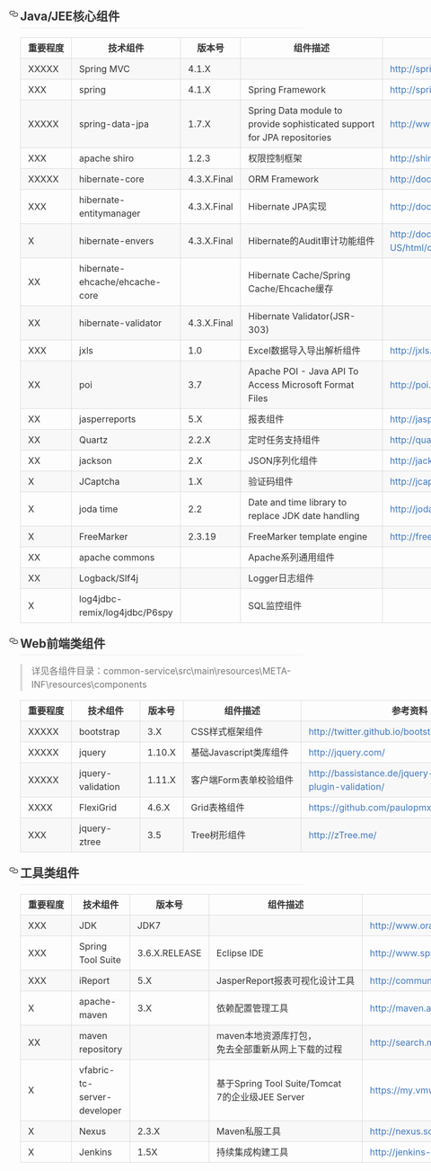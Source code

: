 <META content="text/html; charset=unicode" http-equiv=Content-Type>
<META name=GENERATOR content="MSHTML 10.00.9200.16866"></HEAD>
<BODY>

<H2 
style="BOX-SIZING: border-box; MARGIN-BOTTOM: 16px; FONT-FAMILY: -apple-system, BlinkMacSystemFont, 'Segoe UI', Roboto, Helvetica, Arial, sans-serif, 'Apple Color Emoji', 'Segoe UI Emoji', 'Segoe UI Symbol'; BORDER-BOTTOM: rgb(238,238,238) 1px solid; COLOR: rgb(51,51,51); PADDING-BOTTOM: 0.3em; MARGIN-TOP: 24px; LINE-HEIGHT: 1.25"><A 
aria-hidden=true id=user-content-javajee核心组件 class=anchor 
style="BOX-SIZING: border-box; FLOAT: left; COLOR: rgb(64,120,192); MARGIN-LEFT: -20px; TEXT-DECORATION: none; LINE-HEIGHT: 1; PADDING-RIGHT: 4px; BACKGROUND-COLOR: transparent" 
href=""><SVG 
aria-hidden=true class="octicon octicon-link" height="16" version="1.1" 
viewbox="0 0 16 16" width="16"><PATH 
d="M4 9h1v1H4c-1.5 0-3-1.69-3-3.5S2.55 3 4 3h4c1.45 0 3 1.69 3 3.5 0 1.41-.91 2.72-2 3.25V8.59c.58-.45 1-1.27 1-2.09C10 5.22 8.98 4 8 4H4c-.98 0-2 1.22-2 2.5S3 9 4 9zm9-3h-1v1h1c1 0 2 1.22 2 2.5S13.98 12 13 12H9c-.98 0-2-1.22-2-2.5 0-.83.42-1.64 1-2.09V6.25c-1.09.53-2 1.84-2 3.25C6 11.31 7.55 13 9 13h4c1.45 0 3-1.69 3-3.5S14.5 6 13 6z"></PATH></SVG></A>Java/JEE核心组件 
</H2>

<TABLE 
style="BOX-SIZING: border-box; OVERFLOW: auto; MARGIN-BOTTOM: 16px; FONT-SIZE: 16px; FONT-FAMILY: -apple-system, BlinkMacSystemFont, 'Segoe UI', Roboto, Helvetica, Arial, sans-serif, 'Apple Color Emoji', 'Segoe UI Emoji', 'Segoe UI Symbol'; BORDER-COLLAPSE: collapse; WORD-BREAK: keep-all; COLOR: rgb(51,51,51); BORDER-SPACING: 0px; MARGIN-TOP: 0px; DISPLAY: block; LINE-HEIGHT: 24px; WIDTH: 888px">
  <TBODY style="BOX-SIZING: border-box">
  <TR style="BOX-SIZING: border-box; BORDER-TOP: rgb(204,204,204) 1px solid">
    <TH 
    style="BOX-SIZING: border-box; BORDER-TOP: rgb(221,221,221) 1px solid; BORDER-RIGHT: rgb(221,221,221) 1px solid; BORDER-BOTTOM: rgb(221,221,221) 1px solid; PADDING-BOTTOM: 6px; PADDING-TOP: 6px; PADDING-LEFT: 13px; BORDER-LEFT: rgb(221,221,221) 1px solid; PADDING-RIGHT: 13px">重要程度 
    </TH>
    <TH 
    style="BOX-SIZING: border-box; BORDER-TOP: rgb(221,221,221) 1px solid; BORDER-RIGHT: rgb(221,221,221) 1px solid; BORDER-BOTTOM: rgb(221,221,221) 1px solid; PADDING-BOTTOM: 6px; PADDING-TOP: 6px; PADDING-LEFT: 13px; BORDER-LEFT: rgb(221,221,221) 1px solid; PADDING-RIGHT: 13px">技术组件 
    </TH>
    <TH 
    style="BOX-SIZING: border-box; BORDER-TOP: rgb(221,221,221) 1px solid; BORDER-RIGHT: rgb(221,221,221) 1px solid; BORDER-BOTTOM: rgb(221,221,221) 1px solid; PADDING-BOTTOM: 6px; PADDING-TOP: 6px; PADDING-LEFT: 13px; BORDER-LEFT: rgb(221,221,221) 1px solid; PADDING-RIGHT: 13px">版本号 
    </TH>
    <TH 
    style="BOX-SIZING: border-box; BORDER-TOP: rgb(221,221,221) 1px solid; BORDER-RIGHT: rgb(221,221,221) 1px solid; BORDER-BOTTOM: rgb(221,221,221) 1px solid; PADDING-BOTTOM: 6px; PADDING-TOP: 6px; PADDING-LEFT: 13px; BORDER-LEFT: rgb(221,221,221) 1px solid; PADDING-RIGHT: 13px">组件描述 
    </TH>
    <TH 
    style="BOX-SIZING: border-box; BORDER-TOP: rgb(221,221,221) 1px solid; BORDER-RIGHT: rgb(221,221,221) 1px solid; BORDER-BOTTOM: rgb(221,221,221) 1px solid; PADDING-BOTTOM: 6px; PADDING-TOP: 6px; PADDING-LEFT: 13px; BORDER-LEFT: rgb(221,221,221) 1px solid; PADDING-RIGHT: 13px">参考资料 
    </TH></TR>
  <TR 
  style="BOX-SIZING: border-box; BORDER-TOP: rgb(204,204,204) 1px solid; BACKGROUND-COLOR: rgb(248,248,248)">
    <TD 
    style="BOX-SIZING: border-box; BORDER-TOP: rgb(221,221,221) 1px solid; BORDER-RIGHT: rgb(221,221,221) 1px solid; BORDER-BOTTOM: rgb(221,221,221) 1px solid; PADDING-BOTTOM: 6px; PADDING-TOP: 6px; PADDING-LEFT: 13px; BORDER-LEFT: rgb(221,221,221) 1px solid; PADDING-RIGHT: 13px">XXXXX 
    </TD>
    <TD 
    style="BOX-SIZING: border-box; BORDER-TOP: rgb(221,221,221) 1px solid; BORDER-RIGHT: rgb(221,221,221) 1px solid; BORDER-BOTTOM: rgb(221,221,221) 1px solid; PADDING-BOTTOM: 6px; PADDING-TOP: 6px; PADDING-LEFT: 13px; BORDER-LEFT: rgb(221,221,221) 1px solid; PADDING-RIGHT: 13px">Spring 
      MVC </TD>
    <TD 
    style="BOX-SIZING: border-box; BORDER-TOP: rgb(221,221,221) 1px solid; BORDER-RIGHT: rgb(221,221,221) 1px solid; BORDER-BOTTOM: rgb(221,221,221) 1px solid; PADDING-BOTTOM: 6px; PADDING-TOP: 6px; PADDING-LEFT: 13px; BORDER-LEFT: rgb(221,221,221) 1px solid; PADDING-RIGHT: 13px">4.1.X 
    </TD>
    <TD 
    style="BOX-SIZING: border-box; BORDER-TOP: rgb(221,221,221) 1px solid; BORDER-RIGHT: rgb(221,221,221) 1px solid; BORDER-BOTTOM: rgb(221,221,221) 1px solid; PADDING-BOTTOM: 6px; PADDING-TOP: 6px; PADDING-LEFT: 13px; BORDER-LEFT: rgb(221,221,221) 1px solid; PADDING-RIGHT: 13px">&nbsp; 
    </TD>
    <TD 
    style="BOX-SIZING: border-box; BORDER-TOP: rgb(221,221,221) 1px solid; BORDER-RIGHT: rgb(221,221,221) 1px solid; BORDER-BOTTOM: rgb(221,221,221) 1px solid; PADDING-BOTTOM: 6px; PADDING-TOP: 6px; PADDING-LEFT: 13px; BORDER-LEFT: rgb(221,221,221) 1px solid; PADDING-RIGHT: 13px"><A 
      style="BOX-SIZING: border-box; COLOR: rgb(64,120,192); TEXT-DECORATION: none; BACKGROUND-COLOR: transparent" 
      href="http://spring.io/docs">http://spring.io/docs</A> </TD></TR>
  <TR style="BOX-SIZING: border-box; BORDER-TOP: rgb(204,204,204) 1px solid">
    <TD 
    style="BOX-SIZING: border-box; BORDER-TOP: rgb(221,221,221) 1px solid; BORDER-RIGHT: rgb(221,221,221) 1px solid; BORDER-BOTTOM: rgb(221,221,221) 1px solid; PADDING-BOTTOM: 6px; PADDING-TOP: 6px; PADDING-LEFT: 13px; BORDER-LEFT: rgb(221,221,221) 1px solid; PADDING-RIGHT: 13px">XXX 
    </TD>
    <TD 
    style="BOX-SIZING: border-box; BORDER-TOP: rgb(221,221,221) 1px solid; BORDER-RIGHT: rgb(221,221,221) 1px solid; BORDER-BOTTOM: rgb(221,221,221) 1px solid; PADDING-BOTTOM: 6px; PADDING-TOP: 6px; PADDING-LEFT: 13px; BORDER-LEFT: rgb(221,221,221) 1px solid; PADDING-RIGHT: 13px">spring 
    </TD>
    <TD 
    style="BOX-SIZING: border-box; BORDER-TOP: rgb(221,221,221) 1px solid; BORDER-RIGHT: rgb(221,221,221) 1px solid; BORDER-BOTTOM: rgb(221,221,221) 1px solid; PADDING-BOTTOM: 6px; PADDING-TOP: 6px; PADDING-LEFT: 13px; BORDER-LEFT: rgb(221,221,221) 1px solid; PADDING-RIGHT: 13px">4.1.X 
    </TD>
    <TD 
    style="BOX-SIZING: border-box; BORDER-TOP: rgb(221,221,221) 1px solid; BORDER-RIGHT: rgb(221,221,221) 1px solid; BORDER-BOTTOM: rgb(221,221,221) 1px solid; PADDING-BOTTOM: 6px; PADDING-TOP: 6px; PADDING-LEFT: 13px; BORDER-LEFT: rgb(221,221,221) 1px solid; PADDING-RIGHT: 13px">Spring 
      Framework </TD>
    <TD 
    style="BOX-SIZING: border-box; BORDER-TOP: rgb(221,221,221) 1px solid; BORDER-RIGHT: rgb(221,221,221) 1px solid; BORDER-BOTTOM: rgb(221,221,221) 1px solid; PADDING-BOTTOM: 6px; PADDING-TOP: 6px; PADDING-LEFT: 13px; BORDER-LEFT: rgb(221,221,221) 1px solid; PADDING-RIGHT: 13px"><A 
      style="BOX-SIZING: border-box; COLOR: rgb(64,120,192); TEXT-DECORATION: none; BACKGROUND-COLOR: transparent" 
      href="http://spring.io/docs">http://spring.io/docs</A> </TD></TR>
  <TR 
  style="BOX-SIZING: border-box; BORDER-TOP: rgb(204,204,204) 1px solid; BACKGROUND-COLOR: rgb(248,248,248)">
    <TD 
    style="BOX-SIZING: border-box; BORDER-TOP: rgb(221,221,221) 1px solid; BORDER-RIGHT: rgb(221,221,221) 1px solid; BORDER-BOTTOM: rgb(221,221,221) 1px solid; PADDING-BOTTOM: 6px; PADDING-TOP: 6px; PADDING-LEFT: 13px; BORDER-LEFT: rgb(221,221,221) 1px solid; PADDING-RIGHT: 13px">XXXXX 
    </TD>
    <TD 
    style="BOX-SIZING: border-box; BORDER-TOP: rgb(221,221,221) 1px solid; BORDER-RIGHT: rgb(221,221,221) 1px solid; BORDER-BOTTOM: rgb(221,221,221) 1px solid; PADDING-BOTTOM: 6px; PADDING-TOP: 6px; PADDING-LEFT: 13px; BORDER-LEFT: rgb(221,221,221) 1px solid; PADDING-RIGHT: 13px">spring-data-jpa 
    </TD>
    <TD 
    style="BOX-SIZING: border-box; BORDER-TOP: rgb(221,221,221) 1px solid; BORDER-RIGHT: rgb(221,221,221) 1px solid; BORDER-BOTTOM: rgb(221,221,221) 1px solid; PADDING-BOTTOM: 6px; PADDING-TOP: 6px; PADDING-LEFT: 13px; BORDER-LEFT: rgb(221,221,221) 1px solid; PADDING-RIGHT: 13px">1.7.X 
    </TD>
    <TD 
    style="BOX-SIZING: border-box; BORDER-TOP: rgb(221,221,221) 1px solid; BORDER-RIGHT: rgb(221,221,221) 1px solid; BORDER-BOTTOM: rgb(221,221,221) 1px solid; PADDING-BOTTOM: 6px; PADDING-TOP: 6px; PADDING-LEFT: 13px; BORDER-LEFT: rgb(221,221,221) 1px solid; PADDING-RIGHT: 13px">Spring 
      Data module to provide sophisticated support for JPA repositories </TD>
    <TD 
    style="BOX-SIZING: border-box; BORDER-TOP: rgb(221,221,221) 1px solid; BORDER-RIGHT: rgb(221,221,221) 1px solid; BORDER-BOTTOM: rgb(221,221,221) 1px solid; PADDING-BOTTOM: 6px; PADDING-TOP: 6px; PADDING-LEFT: 13px; BORDER-LEFT: rgb(221,221,221) 1px solid; PADDING-RIGHT: 13px"><A 
      style="BOX-SIZING: border-box; COLOR: rgb(64,120,192); TEXT-DECORATION: none; BACKGROUND-COLOR: transparent" 
      href="http://www.springsource.org/spring-data">http://www.springsource.org/spring-data</A> 
    </TD></TR>
  <TR style="BOX-SIZING: border-box; BORDER-TOP: rgb(204,204,204) 1px solid">
    <TD 
    style="BOX-SIZING: border-box; BORDER-TOP: rgb(221,221,221) 1px solid; BORDER-RIGHT: rgb(221,221,221) 1px solid; BORDER-BOTTOM: rgb(221,221,221) 1px solid; PADDING-BOTTOM: 6px; PADDING-TOP: 6px; PADDING-LEFT: 13px; BORDER-LEFT: rgb(221,221,221) 1px solid; PADDING-RIGHT: 13px">XXX 
    </TD>
    <TD 
    style="BOX-SIZING: border-box; BORDER-TOP: rgb(221,221,221) 1px solid; BORDER-RIGHT: rgb(221,221,221) 1px solid; BORDER-BOTTOM: rgb(221,221,221) 1px solid; PADDING-BOTTOM: 6px; PADDING-TOP: 6px; PADDING-LEFT: 13px; BORDER-LEFT: rgb(221,221,221) 1px solid; PADDING-RIGHT: 13px">apache 
      shiro </TD>
    <TD 
    style="BOX-SIZING: border-box; BORDER-TOP: rgb(221,221,221) 1px solid; BORDER-RIGHT: rgb(221,221,221) 1px solid; BORDER-BOTTOM: rgb(221,221,221) 1px solid; PADDING-BOTTOM: 6px; PADDING-TOP: 6px; PADDING-LEFT: 13px; BORDER-LEFT: rgb(221,221,221) 1px solid; PADDING-RIGHT: 13px">1.2.3 
    </TD>
    <TD 
    style="BOX-SIZING: border-box; BORDER-TOP: rgb(221,221,221) 1px solid; BORDER-RIGHT: rgb(221,221,221) 1px solid; BORDER-BOTTOM: rgb(221,221,221) 1px solid; PADDING-BOTTOM: 6px; PADDING-TOP: 6px; PADDING-LEFT: 13px; BORDER-LEFT: rgb(221,221,221) 1px solid; PADDING-RIGHT: 13px">权限控制框架 
    </TD>
    <TD 
    style="BOX-SIZING: border-box; BORDER-TOP: rgb(221,221,221) 1px solid; BORDER-RIGHT: rgb(221,221,221) 1px solid; BORDER-BOTTOM: rgb(221,221,221) 1px solid; PADDING-BOTTOM: 6px; PADDING-TOP: 6px; PADDING-LEFT: 13px; BORDER-LEFT: rgb(221,221,221) 1px solid; PADDING-RIGHT: 13px"><A 
      style="BOX-SIZING: border-box; COLOR: rgb(64,120,192); TEXT-DECORATION: none; BACKGROUND-COLOR: transparent" 
      href="http://shiro.apache.org/">http://shiro.apache.org/</A> </TD></TR>
  <TR 
  style="BOX-SIZING: border-box; BORDER-TOP: rgb(204,204,204) 1px solid; BACKGROUND-COLOR: rgb(248,248,248)">
    <TD 
    style="BOX-SIZING: border-box; BORDER-TOP: rgb(221,221,221) 1px solid; BORDER-RIGHT: rgb(221,221,221) 1px solid; BORDER-BOTTOM: rgb(221,221,221) 1px solid; PADDING-BOTTOM: 6px; PADDING-TOP: 6px; PADDING-LEFT: 13px; BORDER-LEFT: rgb(221,221,221) 1px solid; PADDING-RIGHT: 13px">XXXXX 
    </TD>
    <TD 
    style="BOX-SIZING: border-box; BORDER-TOP: rgb(221,221,221) 1px solid; BORDER-RIGHT: rgb(221,221,221) 1px solid; BORDER-BOTTOM: rgb(221,221,221) 1px solid; PADDING-BOTTOM: 6px; PADDING-TOP: 6px; PADDING-LEFT: 13px; BORDER-LEFT: rgb(221,221,221) 1px solid; PADDING-RIGHT: 13px">hibernate-core 
    </TD>
    <TD 
    style="BOX-SIZING: border-box; BORDER-TOP: rgb(221,221,221) 1px solid; BORDER-RIGHT: rgb(221,221,221) 1px solid; BORDER-BOTTOM: rgb(221,221,221) 1px solid; PADDING-BOTTOM: 6px; PADDING-TOP: 6px; PADDING-LEFT: 13px; BORDER-LEFT: rgb(221,221,221) 1px solid; PADDING-RIGHT: 13px">4.3.X.Final 
    </TD>
    <TD 
    style="BOX-SIZING: border-box; BORDER-TOP: rgb(221,221,221) 1px solid; BORDER-RIGHT: rgb(221,221,221) 1px solid; BORDER-BOTTOM: rgb(221,221,221) 1px solid; PADDING-BOTTOM: 6px; PADDING-TOP: 6px; PADDING-LEFT: 13px; BORDER-LEFT: rgb(221,221,221) 1px solid; PADDING-RIGHT: 13px">ORM 
      Framework </TD>
    <TD 
    style="BOX-SIZING: border-box; BORDER-TOP: rgb(221,221,221) 1px solid; BORDER-RIGHT: rgb(221,221,221) 1px solid; BORDER-BOTTOM: rgb(221,221,221) 1px solid; PADDING-BOTTOM: 6px; PADDING-TOP: 6px; PADDING-LEFT: 13px; BORDER-LEFT: rgb(221,221,221) 1px solid; PADDING-RIGHT: 13px"><A 
      style="BOX-SIZING: border-box; COLOR: rgb(64,120,192); TEXT-DECORATION: none; BACKGROUND-COLOR: transparent" 
      href="http://docs.jboss.org/hibernate/orm">http://docs.jboss.org/hibernate/orm</A> 
    </TD></TR>
  <TR style="BOX-SIZING: border-box; BORDER-TOP: rgb(204,204,204) 1px solid">
    <TD 
    style="BOX-SIZING: border-box; BORDER-TOP: rgb(221,221,221) 1px solid; BORDER-RIGHT: rgb(221,221,221) 1px solid; BORDER-BOTTOM: rgb(221,221,221) 1px solid; PADDING-BOTTOM: 6px; PADDING-TOP: 6px; PADDING-LEFT: 13px; BORDER-LEFT: rgb(221,221,221) 1px solid; PADDING-RIGHT: 13px">XXX 
    </TD>
    <TD 
    style="BOX-SIZING: border-box; BORDER-TOP: rgb(221,221,221) 1px solid; BORDER-RIGHT: rgb(221,221,221) 1px solid; BORDER-BOTTOM: rgb(221,221,221) 1px solid; PADDING-BOTTOM: 6px; PADDING-TOP: 6px; PADDING-LEFT: 13px; BORDER-LEFT: rgb(221,221,221) 1px solid; PADDING-RIGHT: 13px">hibernate-entitymanager 
    </TD>
    <TD 
    style="BOX-SIZING: border-box; BORDER-TOP: rgb(221,221,221) 1px solid; BORDER-RIGHT: rgb(221,221,221) 1px solid; BORDER-BOTTOM: rgb(221,221,221) 1px solid; PADDING-BOTTOM: 6px; PADDING-TOP: 6px; PADDING-LEFT: 13px; BORDER-LEFT: rgb(221,221,221) 1px solid; PADDING-RIGHT: 13px">4.3.X.Final 
    </TD>
    <TD 
    style="BOX-SIZING: border-box; BORDER-TOP: rgb(221,221,221) 1px solid; BORDER-RIGHT: rgb(221,221,221) 1px solid; BORDER-BOTTOM: rgb(221,221,221) 1px solid; PADDING-BOTTOM: 6px; PADDING-TOP: 6px; PADDING-LEFT: 13px; BORDER-LEFT: rgb(221,221,221) 1px solid; PADDING-RIGHT: 13px">Hibernate 
      JPA实现 </TD>
    <TD 
    style="BOX-SIZING: border-box; BORDER-TOP: rgb(221,221,221) 1px solid; BORDER-RIGHT: rgb(221,221,221) 1px solid; BORDER-BOTTOM: rgb(221,221,221) 1px solid; PADDING-BOTTOM: 6px; PADDING-TOP: 6px; PADDING-LEFT: 13px; BORDER-LEFT: rgb(221,221,221) 1px solid; PADDING-RIGHT: 13px"><A 
      style="BOX-SIZING: border-box; COLOR: rgb(64,120,192); TEXT-DECORATION: none; BACKGROUND-COLOR: transparent" 
      href="http://docs.jboss.org/hibernate/orm">http://docs.jboss.org/hibernate/orm</A> 
    </TD></TR>
  <TR 
  style="BOX-SIZING: border-box; BORDER-TOP: rgb(204,204,204) 1px solid; BACKGROUND-COLOR: rgb(248,248,248)">
    <TD 
    style="BOX-SIZING: border-box; BORDER-TOP: rgb(221,221,221) 1px solid; BORDER-RIGHT: rgb(221,221,221) 1px solid; BORDER-BOTTOM: rgb(221,221,221) 1px solid; PADDING-BOTTOM: 6px; PADDING-TOP: 6px; PADDING-LEFT: 13px; BORDER-LEFT: rgb(221,221,221) 1px solid; PADDING-RIGHT: 13px">X 
    </TD>
    <TD 
    style="BOX-SIZING: border-box; BORDER-TOP: rgb(221,221,221) 1px solid; BORDER-RIGHT: rgb(221,221,221) 1px solid; BORDER-BOTTOM: rgb(221,221,221) 1px solid; PADDING-BOTTOM: 6px; PADDING-TOP: 6px; PADDING-LEFT: 13px; BORDER-LEFT: rgb(221,221,221) 1px solid; PADDING-RIGHT: 13px">hibernate-envers 
    </TD>
    <TD 
    style="BOX-SIZING: border-box; BORDER-TOP: rgb(221,221,221) 1px solid; BORDER-RIGHT: rgb(221,221,221) 1px solid; BORDER-BOTTOM: rgb(221,221,221) 1px solid; PADDING-BOTTOM: 6px; PADDING-TOP: 6px; PADDING-LEFT: 13px; BORDER-LEFT: rgb(221,221,221) 1px solid; PADDING-RIGHT: 13px">4.3.X.Final 
    </TD>
    <TD 
    style="BOX-SIZING: border-box; BORDER-TOP: rgb(221,221,221) 1px solid; BORDER-RIGHT: rgb(221,221,221) 1px solid; BORDER-BOTTOM: rgb(221,221,221) 1px solid; PADDING-BOTTOM: 6px; PADDING-TOP: 6px; PADDING-LEFT: 13px; BORDER-LEFT: rgb(221,221,221) 1px solid; PADDING-RIGHT: 13px">Hibernate的Audit审计功能组件 
    </TD>
    <TD 
    style="BOX-SIZING: border-box; BORDER-TOP: rgb(221,221,221) 1px solid; BORDER-RIGHT: rgb(221,221,221) 1px solid; BORDER-BOTTOM: rgb(221,221,221) 1px solid; PADDING-BOTTOM: 6px; PADDING-TOP: 6px; PADDING-LEFT: 13px; BORDER-LEFT: rgb(221,221,221) 1px solid; PADDING-RIGHT: 13px"><A 
      style="BOX-SIZING: border-box; COLOR: rgb(64,120,192); TEXT-DECORATION: none; BACKGROUND-COLOR: transparent" 
      href="http://docs.jboss.org/hibernate/orm/4.3/devguide/en-US/html/ch15.html">http://docs.jboss.org/hibernate/orm/4.3/devguide/en-US/html/ch15.html</A> 
    </TD></TR>
  <TR style="BOX-SIZING: border-box; BORDER-TOP: rgb(204,204,204) 1px solid">
    <TD 
    style="BOX-SIZING: border-box; BORDER-TOP: rgb(221,221,221) 1px solid; BORDER-RIGHT: rgb(221,221,221) 1px solid; BORDER-BOTTOM: rgb(221,221,221) 1px solid; PADDING-BOTTOM: 6px; PADDING-TOP: 6px; PADDING-LEFT: 13px; BORDER-LEFT: rgb(221,221,221) 1px solid; PADDING-RIGHT: 13px">XX 
    </TD>
    <TD 
    style="BOX-SIZING: border-box; BORDER-TOP: rgb(221,221,221) 1px solid; BORDER-RIGHT: rgb(221,221,221) 1px solid; BORDER-BOTTOM: rgb(221,221,221) 1px solid; PADDING-BOTTOM: 6px; PADDING-TOP: 6px; PADDING-LEFT: 13px; BORDER-LEFT: rgb(221,221,221) 1px solid; PADDING-RIGHT: 13px">hibernate-ehcache/ehcache-core 
    </TD>
    <TD 
    style="BOX-SIZING: border-box; BORDER-TOP: rgb(221,221,221) 1px solid; BORDER-RIGHT: rgb(221,221,221) 1px solid; BORDER-BOTTOM: rgb(221,221,221) 1px solid; PADDING-BOTTOM: 6px; PADDING-TOP: 6px; PADDING-LEFT: 13px; BORDER-LEFT: rgb(221,221,221) 1px solid; PADDING-RIGHT: 13px">&nbsp; 
    </TD>
    <TD 
    style="BOX-SIZING: border-box; BORDER-TOP: rgb(221,221,221) 1px solid; BORDER-RIGHT: rgb(221,221,221) 1px solid; BORDER-BOTTOM: rgb(221,221,221) 1px solid; PADDING-BOTTOM: 6px; PADDING-TOP: 6px; PADDING-LEFT: 13px; BORDER-LEFT: rgb(221,221,221) 1px solid; PADDING-RIGHT: 13px">Hibernate 
      Cache/Spring Cache/Ehcache缓存 </TD>
    <TD 
    style="BOX-SIZING: border-box; BORDER-TOP: rgb(221,221,221) 1px solid; BORDER-RIGHT: rgb(221,221,221) 1px solid; BORDER-BOTTOM: rgb(221,221,221) 1px solid; PADDING-BOTTOM: 6px; PADDING-TOP: 6px; PADDING-LEFT: 13px; BORDER-LEFT: rgb(221,221,221) 1px solid; PADDING-RIGHT: 13px">&nbsp; 
    </TD></TR>
  <TR 
  style="BOX-SIZING: border-box; BORDER-TOP: rgb(204,204,204) 1px solid; BACKGROUND-COLOR: rgb(248,248,248)">
    <TD 
    style="BOX-SIZING: border-box; BORDER-TOP: rgb(221,221,221) 1px solid; BORDER-RIGHT: rgb(221,221,221) 1px solid; BORDER-BOTTOM: rgb(221,221,221) 1px solid; PADDING-BOTTOM: 6px; PADDING-TOP: 6px; PADDING-LEFT: 13px; BORDER-LEFT: rgb(221,221,221) 1px solid; PADDING-RIGHT: 13px">XX 
    </TD>
    <TD 
    style="BOX-SIZING: border-box; BORDER-TOP: rgb(221,221,221) 1px solid; BORDER-RIGHT: rgb(221,221,221) 1px solid; BORDER-BOTTOM: rgb(221,221,221) 1px solid; PADDING-BOTTOM: 6px; PADDING-TOP: 6px; PADDING-LEFT: 13px; BORDER-LEFT: rgb(221,221,221) 1px solid; PADDING-RIGHT: 13px">hibernate-validator 
    </TD>
    <TD 
    style="BOX-SIZING: border-box; BORDER-TOP: rgb(221,221,221) 1px solid; BORDER-RIGHT: rgb(221,221,221) 1px solid; BORDER-BOTTOM: rgb(221,221,221) 1px solid; PADDING-BOTTOM: 6px; PADDING-TOP: 6px; PADDING-LEFT: 13px; BORDER-LEFT: rgb(221,221,221) 1px solid; PADDING-RIGHT: 13px">4.3.X.Final 
    </TD>
    <TD 
    style="BOX-SIZING: border-box; BORDER-TOP: rgb(221,221,221) 1px solid; BORDER-RIGHT: rgb(221,221,221) 1px solid; BORDER-BOTTOM: rgb(221,221,221) 1px solid; PADDING-BOTTOM: 6px; PADDING-TOP: 6px; PADDING-LEFT: 13px; BORDER-LEFT: rgb(221,221,221) 1px solid; PADDING-RIGHT: 13px">Hibernate 
      Validator(JSR-303) </TD>
    <TD 
    style="BOX-SIZING: border-box; BORDER-TOP: rgb(221,221,221) 1px solid; BORDER-RIGHT: rgb(221,221,221) 1px solid; BORDER-BOTTOM: rgb(221,221,221) 1px solid; PADDING-BOTTOM: 6px; PADDING-TOP: 6px; PADDING-LEFT: 13px; BORDER-LEFT: rgb(221,221,221) 1px solid; PADDING-RIGHT: 13px">&nbsp; 
    </TD></TR>
  <TR style="BOX-SIZING: border-box; BORDER-TOP: rgb(204,204,204) 1px solid">
    <TD 
    style="BOX-SIZING: border-box; BORDER-TOP: rgb(221,221,221) 1px solid; BORDER-RIGHT: rgb(221,221,221) 1px solid; BORDER-BOTTOM: rgb(221,221,221) 1px solid; PADDING-BOTTOM: 6px; PADDING-TOP: 6px; PADDING-LEFT: 13px; BORDER-LEFT: rgb(221,221,221) 1px solid; PADDING-RIGHT: 13px">XXX 
    </TD>
    <TD 
    style="BOX-SIZING: border-box; BORDER-TOP: rgb(221,221,221) 1px solid; BORDER-RIGHT: rgb(221,221,221) 1px solid; BORDER-BOTTOM: rgb(221,221,221) 1px solid; PADDING-BOTTOM: 6px; PADDING-TOP: 6px; PADDING-LEFT: 13px; BORDER-LEFT: rgb(221,221,221) 1px solid; PADDING-RIGHT: 13px">jxls 
    </TD>
    <TD 
    style="BOX-SIZING: border-box; BORDER-TOP: rgb(221,221,221) 1px solid; BORDER-RIGHT: rgb(221,221,221) 1px solid; BORDER-BOTTOM: rgb(221,221,221) 1px solid; PADDING-BOTTOM: 6px; PADDING-TOP: 6px; PADDING-LEFT: 13px; BORDER-LEFT: rgb(221,221,221) 1px solid; PADDING-RIGHT: 13px">1.0 
    </TD>
    <TD 
    style="BOX-SIZING: border-box; BORDER-TOP: rgb(221,221,221) 1px solid; BORDER-RIGHT: rgb(221,221,221) 1px solid; BORDER-BOTTOM: rgb(221,221,221) 1px solid; PADDING-BOTTOM: 6px; PADDING-TOP: 6px; PADDING-LEFT: 13px; BORDER-LEFT: rgb(221,221,221) 1px solid; PADDING-RIGHT: 13px">Excel数据导入导出解析组件 
    </TD>
    <TD 
    style="BOX-SIZING: border-box; BORDER-TOP: rgb(221,221,221) 1px solid; BORDER-RIGHT: rgb(221,221,221) 1px solid; BORDER-BOTTOM: rgb(221,221,221) 1px solid; PADDING-BOTTOM: 6px; PADDING-TOP: 6px; PADDING-LEFT: 13px; BORDER-LEFT: rgb(221,221,221) 1px solid; PADDING-RIGHT: 13px"><A 
      style="BOX-SIZING: border-box; COLOR: rgb(64,120,192); TEXT-DECORATION: none; BACKGROUND-COLOR: transparent" 
      href="http://jxls.sourceforge.net/">http://jxls.sourceforge.net/</A> 
</TD></TR>
  <TR 
  style="BOX-SIZING: border-box; BORDER-TOP: rgb(204,204,204) 1px solid; BACKGROUND-COLOR: rgb(248,248,248)">
    <TD 
    style="BOX-SIZING: border-box; BORDER-TOP: rgb(221,221,221) 1px solid; BORDER-RIGHT: rgb(221,221,221) 1px solid; BORDER-BOTTOM: rgb(221,221,221) 1px solid; PADDING-BOTTOM: 6px; PADDING-TOP: 6px; PADDING-LEFT: 13px; BORDER-LEFT: rgb(221,221,221) 1px solid; PADDING-RIGHT: 13px">XX 
    </TD>
    <TD 
    style="BOX-SIZING: border-box; BORDER-TOP: rgb(221,221,221) 1px solid; BORDER-RIGHT: rgb(221,221,221) 1px solid; BORDER-BOTTOM: rgb(221,221,221) 1px solid; PADDING-BOTTOM: 6px; PADDING-TOP: 6px; PADDING-LEFT: 13px; BORDER-LEFT: rgb(221,221,221) 1px solid; PADDING-RIGHT: 13px">poi 
    </TD>
    <TD 
    style="BOX-SIZING: border-box; BORDER-TOP: rgb(221,221,221) 1px solid; BORDER-RIGHT: rgb(221,221,221) 1px solid; BORDER-BOTTOM: rgb(221,221,221) 1px solid; PADDING-BOTTOM: 6px; PADDING-TOP: 6px; PADDING-LEFT: 13px; BORDER-LEFT: rgb(221,221,221) 1px solid; PADDING-RIGHT: 13px">3.7 
    </TD>
    <TD 
    style="BOX-SIZING: border-box; BORDER-TOP: rgb(221,221,221) 1px solid; BORDER-RIGHT: rgb(221,221,221) 1px solid; BORDER-BOTTOM: rgb(221,221,221) 1px solid; PADDING-BOTTOM: 6px; PADDING-TOP: 6px; PADDING-LEFT: 13px; BORDER-LEFT: rgb(221,221,221) 1px solid; PADDING-RIGHT: 13px">Apache 
      POI - Java API To Access Microsoft Format Files </TD>
    <TD 
    style="BOX-SIZING: border-box; BORDER-TOP: rgb(221,221,221) 1px solid; BORDER-RIGHT: rgb(221,221,221) 1px solid; BORDER-BOTTOM: rgb(221,221,221) 1px solid; PADDING-BOTTOM: 6px; PADDING-TOP: 6px; PADDING-LEFT: 13px; BORDER-LEFT: rgb(221,221,221) 1px solid; PADDING-RIGHT: 13px"><A 
      style="BOX-SIZING: border-box; COLOR: rgb(64,120,192); TEXT-DECORATION: none; BACKGROUND-COLOR: transparent" 
      href="http://poi.apache.org/">http://poi.apache.org/</A> </TD></TR>
  <TR style="BOX-SIZING: border-box; BORDER-TOP: rgb(204,204,204) 1px solid">
    <TD 
    style="BOX-SIZING: border-box; BORDER-TOP: rgb(221,221,221) 1px solid; BORDER-RIGHT: rgb(221,221,221) 1px solid; BORDER-BOTTOM: rgb(221,221,221) 1px solid; PADDING-BOTTOM: 6px; PADDING-TOP: 6px; PADDING-LEFT: 13px; BORDER-LEFT: rgb(221,221,221) 1px solid; PADDING-RIGHT: 13px">XX 
    </TD>
    <TD 
    style="BOX-SIZING: border-box; BORDER-TOP: rgb(221,221,221) 1px solid; BORDER-RIGHT: rgb(221,221,221) 1px solid; BORDER-BOTTOM: rgb(221,221,221) 1px solid; PADDING-BOTTOM: 6px; PADDING-TOP: 6px; PADDING-LEFT: 13px; BORDER-LEFT: rgb(221,221,221) 1px solid; PADDING-RIGHT: 13px">jasperreports 
    </TD>
    <TD 
    style="BOX-SIZING: border-box; BORDER-TOP: rgb(221,221,221) 1px solid; BORDER-RIGHT: rgb(221,221,221) 1px solid; BORDER-BOTTOM: rgb(221,221,221) 1px solid; PADDING-BOTTOM: 6px; PADDING-TOP: 6px; PADDING-LEFT: 13px; BORDER-LEFT: rgb(221,221,221) 1px solid; PADDING-RIGHT: 13px">5.X 
    </TD>
    <TD 
    style="BOX-SIZING: border-box; BORDER-TOP: rgb(221,221,221) 1px solid; BORDER-RIGHT: rgb(221,221,221) 1px solid; BORDER-BOTTOM: rgb(221,221,221) 1px solid; PADDING-BOTTOM: 6px; PADDING-TOP: 6px; PADDING-LEFT: 13px; BORDER-LEFT: rgb(221,221,221) 1px solid; PADDING-RIGHT: 13px">报表组件 
    </TD>
    <TD 
    style="BOX-SIZING: border-box; BORDER-TOP: rgb(221,221,221) 1px solid; BORDER-RIGHT: rgb(221,221,221) 1px solid; BORDER-BOTTOM: rgb(221,221,221) 1px solid; PADDING-BOTTOM: 6px; PADDING-TOP: 6px; PADDING-LEFT: 13px; BORDER-LEFT: rgb(221,221,221) 1px solid; PADDING-RIGHT: 13px"><A 
      style="BOX-SIZING: border-box; COLOR: rgb(64,120,192); TEXT-DECORATION: none; BACKGROUND-COLOR: transparent" 
      href="http://jasperreports.sourceforge.net/">http://jasperreports.sourceforge.net</A> 
    </TD></TR>
  <TR 
  style="BOX-SIZING: border-box; BORDER-TOP: rgb(204,204,204) 1px solid; BACKGROUND-COLOR: rgb(248,248,248)">
    <TD 
    style="BOX-SIZING: border-box; BORDER-TOP: rgb(221,221,221) 1px solid; BORDER-RIGHT: rgb(221,221,221) 1px solid; BORDER-BOTTOM: rgb(221,221,221) 1px solid; PADDING-BOTTOM: 6px; PADDING-TOP: 6px; PADDING-LEFT: 13px; BORDER-LEFT: rgb(221,221,221) 1px solid; PADDING-RIGHT: 13px">XX 
    </TD>
    <TD 
    style="BOX-SIZING: border-box; BORDER-TOP: rgb(221,221,221) 1px solid; BORDER-RIGHT: rgb(221,221,221) 1px solid; BORDER-BOTTOM: rgb(221,221,221) 1px solid; PADDING-BOTTOM: 6px; PADDING-TOP: 6px; PADDING-LEFT: 13px; BORDER-LEFT: rgb(221,221,221) 1px solid; PADDING-RIGHT: 13px">Quartz 
    </TD>
    <TD 
    style="BOX-SIZING: border-box; BORDER-TOP: rgb(221,221,221) 1px solid; BORDER-RIGHT: rgb(221,221,221) 1px solid; BORDER-BOTTOM: rgb(221,221,221) 1px solid; PADDING-BOTTOM: 6px; PADDING-TOP: 6px; PADDING-LEFT: 13px; BORDER-LEFT: rgb(221,221,221) 1px solid; PADDING-RIGHT: 13px">2.2.X 
    </TD>
    <TD 
    style="BOX-SIZING: border-box; BORDER-TOP: rgb(221,221,221) 1px solid; BORDER-RIGHT: rgb(221,221,221) 1px solid; BORDER-BOTTOM: rgb(221,221,221) 1px solid; PADDING-BOTTOM: 6px; PADDING-TOP: 6px; PADDING-LEFT: 13px; BORDER-LEFT: rgb(221,221,221) 1px solid; PADDING-RIGHT: 13px">定时任务支持组件 
    </TD>
    <TD 
    style="BOX-SIZING: border-box; BORDER-TOP: rgb(221,221,221) 1px solid; BORDER-RIGHT: rgb(221,221,221) 1px solid; BORDER-BOTTOM: rgb(221,221,221) 1px solid; PADDING-BOTTOM: 6px; PADDING-TOP: 6px; PADDING-LEFT: 13px; BORDER-LEFT: rgb(221,221,221) 1px solid; PADDING-RIGHT: 13px"><A 
      style="BOX-SIZING: border-box; COLOR: rgb(64,120,192); TEXT-DECORATION: none; BACKGROUND-COLOR: transparent" 
      href="http://quartz-scheduler.org/">http://quartz-scheduler.org/</A> 
</TD></TR>
  <TR style="BOX-SIZING: border-box; BORDER-TOP: rgb(204,204,204) 1px solid">
    <TD 
    style="BOX-SIZING: border-box; BORDER-TOP: rgb(221,221,221) 1px solid; BORDER-RIGHT: rgb(221,221,221) 1px solid; BORDER-BOTTOM: rgb(221,221,221) 1px solid; PADDING-BOTTOM: 6px; PADDING-TOP: 6px; PADDING-LEFT: 13px; BORDER-LEFT: rgb(221,221,221) 1px solid; PADDING-RIGHT: 13px">XX 
    </TD>
    <TD 
    style="BOX-SIZING: border-box; BORDER-TOP: rgb(221,221,221) 1px solid; BORDER-RIGHT: rgb(221,221,221) 1px solid; BORDER-BOTTOM: rgb(221,221,221) 1px solid; PADDING-BOTTOM: 6px; PADDING-TOP: 6px; PADDING-LEFT: 13px; BORDER-LEFT: rgb(221,221,221) 1px solid; PADDING-RIGHT: 13px">jackson 
    </TD>
    <TD 
    style="BOX-SIZING: border-box; BORDER-TOP: rgb(221,221,221) 1px solid; BORDER-RIGHT: rgb(221,221,221) 1px solid; BORDER-BOTTOM: rgb(221,221,221) 1px solid; PADDING-BOTTOM: 6px; PADDING-TOP: 6px; PADDING-LEFT: 13px; BORDER-LEFT: rgb(221,221,221) 1px solid; PADDING-RIGHT: 13px">2.X 
    </TD>
    <TD 
    style="BOX-SIZING: border-box; BORDER-TOP: rgb(221,221,221) 1px solid; BORDER-RIGHT: rgb(221,221,221) 1px solid; BORDER-BOTTOM: rgb(221,221,221) 1px solid; PADDING-BOTTOM: 6px; PADDING-TOP: 6px; PADDING-LEFT: 13px; BORDER-LEFT: rgb(221,221,221) 1px solid; PADDING-RIGHT: 13px">JSON序列化组件 
    </TD>
    <TD 
    style="BOX-SIZING: border-box; BORDER-TOP: rgb(221,221,221) 1px solid; BORDER-RIGHT: rgb(221,221,221) 1px solid; BORDER-BOTTOM: rgb(221,221,221) 1px solid; PADDING-BOTTOM: 6px; PADDING-TOP: 6px; PADDING-LEFT: 13px; BORDER-LEFT: rgb(221,221,221) 1px solid; PADDING-RIGHT: 13px"><A 
      style="BOX-SIZING: border-box; COLOR: rgb(64,120,192); TEXT-DECORATION: none; BACKGROUND-COLOR: transparent" 
      href="http://jackson.codehaus.org/">http://jackson.codehaus.org/</A> 
</TD></TR>
  <TR 
  style="BOX-SIZING: border-box; BORDER-TOP: rgb(204,204,204) 1px solid; BACKGROUND-COLOR: rgb(248,248,248)">
    <TD 
    style="BOX-SIZING: border-box; BORDER-TOP: rgb(221,221,221) 1px solid; BORDER-RIGHT: rgb(221,221,221) 1px solid; BORDER-BOTTOM: rgb(221,221,221) 1px solid; PADDING-BOTTOM: 6px; PADDING-TOP: 6px; PADDING-LEFT: 13px; BORDER-LEFT: rgb(221,221,221) 1px solid; PADDING-RIGHT: 13px">X 
    </TD>
    <TD 
    style="BOX-SIZING: border-box; BORDER-TOP: rgb(221,221,221) 1px solid; BORDER-RIGHT: rgb(221,221,221) 1px solid; BORDER-BOTTOM: rgb(221,221,221) 1px solid; PADDING-BOTTOM: 6px; PADDING-TOP: 6px; PADDING-LEFT: 13px; BORDER-LEFT: rgb(221,221,221) 1px solid; PADDING-RIGHT: 13px">JCaptcha 
    </TD>
    <TD 
    style="BOX-SIZING: border-box; BORDER-TOP: rgb(221,221,221) 1px solid; BORDER-RIGHT: rgb(221,221,221) 1px solid; BORDER-BOTTOM: rgb(221,221,221) 1px solid; PADDING-BOTTOM: 6px; PADDING-TOP: 6px; PADDING-LEFT: 13px; BORDER-LEFT: rgb(221,221,221) 1px solid; PADDING-RIGHT: 13px">1.X 
    </TD>
    <TD 
    style="BOX-SIZING: border-box; BORDER-TOP: rgb(221,221,221) 1px solid; BORDER-RIGHT: rgb(221,221,221) 1px solid; BORDER-BOTTOM: rgb(221,221,221) 1px solid; PADDING-BOTTOM: 6px; PADDING-TOP: 6px; PADDING-LEFT: 13px; BORDER-LEFT: rgb(221,221,221) 1px solid; PADDING-RIGHT: 13px">验证码组件 
    </TD>
    <TD 
    style="BOX-SIZING: border-box; BORDER-TOP: rgb(221,221,221) 1px solid; BORDER-RIGHT: rgb(221,221,221) 1px solid; BORDER-BOTTOM: rgb(221,221,221) 1px solid; PADDING-BOTTOM: 6px; PADDING-TOP: 6px; PADDING-LEFT: 13px; BORDER-LEFT: rgb(221,221,221) 1px solid; PADDING-RIGHT: 13px"><A 
      style="BOX-SIZING: border-box; COLOR: rgb(64,120,192); TEXT-DECORATION: none; BACKGROUND-COLOR: transparent" 
      href="http://jcaptcha.sourceforge.net/">http://jcaptcha.sourceforge.net/</A> 
    </TD></TR>
  <TR style="BOX-SIZING: border-box; BORDER-TOP: rgb(204,204,204) 1px solid">
    <TD 
    style="BOX-SIZING: border-box; BORDER-TOP: rgb(221,221,221) 1px solid; BORDER-RIGHT: rgb(221,221,221) 1px solid; BORDER-BOTTOM: rgb(221,221,221) 1px solid; PADDING-BOTTOM: 6px; PADDING-TOP: 6px; PADDING-LEFT: 13px; BORDER-LEFT: rgb(221,221,221) 1px solid; PADDING-RIGHT: 13px">X 
    </TD>
    <TD 
    style="BOX-SIZING: border-box; BORDER-TOP: rgb(221,221,221) 1px solid; BORDER-RIGHT: rgb(221,221,221) 1px solid; BORDER-BOTTOM: rgb(221,221,221) 1px solid; PADDING-BOTTOM: 6px; PADDING-TOP: 6px; PADDING-LEFT: 13px; BORDER-LEFT: rgb(221,221,221) 1px solid; PADDING-RIGHT: 13px">joda 
      time </TD>
    <TD 
    style="BOX-SIZING: border-box; BORDER-TOP: rgb(221,221,221) 1px solid; BORDER-RIGHT: rgb(221,221,221) 1px solid; BORDER-BOTTOM: rgb(221,221,221) 1px solid; PADDING-BOTTOM: 6px; PADDING-TOP: 6px; PADDING-LEFT: 13px; BORDER-LEFT: rgb(221,221,221) 1px solid; PADDING-RIGHT: 13px">2.2 
    </TD>
    <TD 
    style="BOX-SIZING: border-box; BORDER-TOP: rgb(221,221,221) 1px solid; BORDER-RIGHT: rgb(221,221,221) 1px solid; BORDER-BOTTOM: rgb(221,221,221) 1px solid; PADDING-BOTTOM: 6px; PADDING-TOP: 6px; PADDING-LEFT: 13px; BORDER-LEFT: rgb(221,221,221) 1px solid; PADDING-RIGHT: 13px">Date 
      and time library to replace JDK date handling </TD>
    <TD 
    style="BOX-SIZING: border-box; BORDER-TOP: rgb(221,221,221) 1px solid; BORDER-RIGHT: rgb(221,221,221) 1px solid; BORDER-BOTTOM: rgb(221,221,221) 1px solid; PADDING-BOTTOM: 6px; PADDING-TOP: 6px; PADDING-LEFT: 13px; BORDER-LEFT: rgb(221,221,221) 1px solid; PADDING-RIGHT: 13px"><A 
      style="BOX-SIZING: border-box; COLOR: rgb(64,120,192); TEXT-DECORATION: none; BACKGROUND-COLOR: transparent" 
      href="http://joda-time.sourceforge.net/">http://joda-time.sourceforge.net</A> 
    </TD></TR>
  <TR 
  style="BOX-SIZING: border-box; BORDER-TOP: rgb(204,204,204) 1px solid; BACKGROUND-COLOR: rgb(248,248,248)">
    <TD 
    style="BOX-SIZING: border-box; BORDER-TOP: rgb(221,221,221) 1px solid; BORDER-RIGHT: rgb(221,221,221) 1px solid; BORDER-BOTTOM: rgb(221,221,221) 1px solid; PADDING-BOTTOM: 6px; PADDING-TOP: 6px; PADDING-LEFT: 13px; BORDER-LEFT: rgb(221,221,221) 1px solid; PADDING-RIGHT: 13px">X 
    </TD>
    <TD 
    style="BOX-SIZING: border-box; BORDER-TOP: rgb(221,221,221) 1px solid; BORDER-RIGHT: rgb(221,221,221) 1px solid; BORDER-BOTTOM: rgb(221,221,221) 1px solid; PADDING-BOTTOM: 6px; PADDING-TOP: 6px; PADDING-LEFT: 13px; BORDER-LEFT: rgb(221,221,221) 1px solid; PADDING-RIGHT: 13px">FreeMarker 
    </TD>
    <TD 
    style="BOX-SIZING: border-box; BORDER-TOP: rgb(221,221,221) 1px solid; BORDER-RIGHT: rgb(221,221,221) 1px solid; BORDER-BOTTOM: rgb(221,221,221) 1px solid; PADDING-BOTTOM: 6px; PADDING-TOP: 6px; PADDING-LEFT: 13px; BORDER-LEFT: rgb(221,221,221) 1px solid; PADDING-RIGHT: 13px">2.3.19 
    </TD>
    <TD 
    style="BOX-SIZING: border-box; BORDER-TOP: rgb(221,221,221) 1px solid; BORDER-RIGHT: rgb(221,221,221) 1px solid; BORDER-BOTTOM: rgb(221,221,221) 1px solid; PADDING-BOTTOM: 6px; PADDING-TOP: 6px; PADDING-LEFT: 13px; BORDER-LEFT: rgb(221,221,221) 1px solid; PADDING-RIGHT: 13px">FreeMarker 
      template engine </TD>
    <TD 
    style="BOX-SIZING: border-box; BORDER-TOP: rgb(221,221,221) 1px solid; BORDER-RIGHT: rgb(221,221,221) 1px solid; BORDER-BOTTOM: rgb(221,221,221) 1px solid; PADDING-BOTTOM: 6px; PADDING-TOP: 6px; PADDING-LEFT: 13px; BORDER-LEFT: rgb(221,221,221) 1px solid; PADDING-RIGHT: 13px"><A 
      style="BOX-SIZING: border-box; COLOR: rgb(64,120,192); TEXT-DECORATION: none; BACKGROUND-COLOR: transparent" 
      href="http://freemarker.org/">http://freemarker.org</A> </TD></TR>
  <TR style="BOX-SIZING: border-box; BORDER-TOP: rgb(204,204,204) 1px solid">
    <TD 
    style="BOX-SIZING: border-box; BORDER-TOP: rgb(221,221,221) 1px solid; BORDER-RIGHT: rgb(221,221,221) 1px solid; BORDER-BOTTOM: rgb(221,221,221) 1px solid; PADDING-BOTTOM: 6px; PADDING-TOP: 6px; PADDING-LEFT: 13px; BORDER-LEFT: rgb(221,221,221) 1px solid; PADDING-RIGHT: 13px">XX 
    </TD>
    <TD 
    style="BOX-SIZING: border-box; BORDER-TOP: rgb(221,221,221) 1px solid; BORDER-RIGHT: rgb(221,221,221) 1px solid; BORDER-BOTTOM: rgb(221,221,221) 1px solid; PADDING-BOTTOM: 6px; PADDING-TOP: 6px; PADDING-LEFT: 13px; BORDER-LEFT: rgb(221,221,221) 1px solid; PADDING-RIGHT: 13px">apache 
      commons </TD>
    <TD 
    style="BOX-SIZING: border-box; BORDER-TOP: rgb(221,221,221) 1px solid; BORDER-RIGHT: rgb(221,221,221) 1px solid; BORDER-BOTTOM: rgb(221,221,221) 1px solid; PADDING-BOTTOM: 6px; PADDING-TOP: 6px; PADDING-LEFT: 13px; BORDER-LEFT: rgb(221,221,221) 1px solid; PADDING-RIGHT: 13px">&nbsp; 
    </TD>
    <TD 
    style="BOX-SIZING: border-box; BORDER-TOP: rgb(221,221,221) 1px solid; BORDER-RIGHT: rgb(221,221,221) 1px solid; BORDER-BOTTOM: rgb(221,221,221) 1px solid; PADDING-BOTTOM: 6px; PADDING-TOP: 6px; PADDING-LEFT: 13px; BORDER-LEFT: rgb(221,221,221) 1px solid; PADDING-RIGHT: 13px">Apache系列通用组件 
    </TD>
    <TD 
    style="BOX-SIZING: border-box; BORDER-TOP: rgb(221,221,221) 1px solid; BORDER-RIGHT: rgb(221,221,221) 1px solid; BORDER-BOTTOM: rgb(221,221,221) 1px solid; PADDING-BOTTOM: 6px; PADDING-TOP: 6px; PADDING-LEFT: 13px; BORDER-LEFT: rgb(221,221,221) 1px solid; PADDING-RIGHT: 13px">&nbsp; 
    </TD></TR>
  <TR 
  style="BOX-SIZING: border-box; BORDER-TOP: rgb(204,204,204) 1px solid; BACKGROUND-COLOR: rgb(248,248,248)">
    <TD 
    style="BOX-SIZING: border-box; BORDER-TOP: rgb(221,221,221) 1px solid; BORDER-RIGHT: rgb(221,221,221) 1px solid; BORDER-BOTTOM: rgb(221,221,221) 1px solid; PADDING-BOTTOM: 6px; PADDING-TOP: 6px; PADDING-LEFT: 13px; BORDER-LEFT: rgb(221,221,221) 1px solid; PADDING-RIGHT: 13px">XX 
    </TD>
    <TD 
    style="BOX-SIZING: border-box; BORDER-TOP: rgb(221,221,221) 1px solid; BORDER-RIGHT: rgb(221,221,221) 1px solid; BORDER-BOTTOM: rgb(221,221,221) 1px solid; PADDING-BOTTOM: 6px; PADDING-TOP: 6px; PADDING-LEFT: 13px; BORDER-LEFT: rgb(221,221,221) 1px solid; PADDING-RIGHT: 13px">Logback/Slf4j 
    </TD>
    <TD 
    style="BOX-SIZING: border-box; BORDER-TOP: rgb(221,221,221) 1px solid; BORDER-RIGHT: rgb(221,221,221) 1px solid; BORDER-BOTTOM: rgb(221,221,221) 1px solid; PADDING-BOTTOM: 6px; PADDING-TOP: 6px; PADDING-LEFT: 13px; BORDER-LEFT: rgb(221,221,221) 1px solid; PADDING-RIGHT: 13px">&nbsp; 
    </TD>
    <TD 
    style="BOX-SIZING: border-box; BORDER-TOP: rgb(221,221,221) 1px solid; BORDER-RIGHT: rgb(221,221,221) 1px solid; BORDER-BOTTOM: rgb(221,221,221) 1px solid; PADDING-BOTTOM: 6px; PADDING-TOP: 6px; PADDING-LEFT: 13px; BORDER-LEFT: rgb(221,221,221) 1px solid; PADDING-RIGHT: 13px">Logger日志组件 
    </TD>
    <TD 
    style="BOX-SIZING: border-box; BORDER-TOP: rgb(221,221,221) 1px solid; BORDER-RIGHT: rgb(221,221,221) 1px solid; BORDER-BOTTOM: rgb(221,221,221) 1px solid; PADDING-BOTTOM: 6px; PADDING-TOP: 6px; PADDING-LEFT: 13px; BORDER-LEFT: rgb(221,221,221) 1px solid; PADDING-RIGHT: 13px">&nbsp; 
    </TD></TR>
  <TR style="BOX-SIZING: border-box; BORDER-TOP: rgb(204,204,204) 1px solid">
    <TD 
    style="BOX-SIZING: border-box; BORDER-TOP: rgb(221,221,221) 1px solid; BORDER-RIGHT: rgb(221,221,221) 1px solid; BORDER-BOTTOM: rgb(221,221,221) 1px solid; PADDING-BOTTOM: 6px; PADDING-TOP: 6px; PADDING-LEFT: 13px; BORDER-LEFT: rgb(221,221,221) 1px solid; PADDING-RIGHT: 13px">X 
    </TD>
    <TD 
    style="BOX-SIZING: border-box; BORDER-TOP: rgb(221,221,221) 1px solid; BORDER-RIGHT: rgb(221,221,221) 1px solid; BORDER-BOTTOM: rgb(221,221,221) 1px solid; PADDING-BOTTOM: 6px; PADDING-TOP: 6px; PADDING-LEFT: 13px; BORDER-LEFT: rgb(221,221,221) 1px solid; PADDING-RIGHT: 13px">log4jdbc-remix/log4jdbc/P6spy 
    </TD>
    <TD 
    style="BOX-SIZING: border-box; BORDER-TOP: rgb(221,221,221) 1px solid; BORDER-RIGHT: rgb(221,221,221) 1px solid; BORDER-BOTTOM: rgb(221,221,221) 1px solid; PADDING-BOTTOM: 6px; PADDING-TOP: 6px; PADDING-LEFT: 13px; BORDER-LEFT: rgb(221,221,221) 1px solid; PADDING-RIGHT: 13px">&nbsp; 
    </TD>
    <TD 
    style="BOX-SIZING: border-box; BORDER-TOP: rgb(221,221,221) 1px solid; BORDER-RIGHT: rgb(221,221,221) 1px solid; BORDER-BOTTOM: rgb(221,221,221) 1px solid; PADDING-BOTTOM: 6px; PADDING-TOP: 6px; PADDING-LEFT: 13px; BORDER-LEFT: rgb(221,221,221) 1px solid; PADDING-RIGHT: 13px">SQL监控组件 
    </TD>
    <TD 
    style="BOX-SIZING: border-box; BORDER-TOP: rgb(221,221,221) 1px solid; BORDER-RIGHT: rgb(221,221,221) 1px solid; BORDER-BOTTOM: rgb(221,221,221) 1px solid; PADDING-BOTTOM: 6px; PADDING-TOP: 6px; PADDING-LEFT: 13px; BORDER-LEFT: rgb(221,221,221) 1px solid; PADDING-RIGHT: 13px">&nbsp; 
    </TD></TR></TBODY></TABLE>
<H2 
style="BOX-SIZING: border-box; MARGIN-BOTTOM: 16px; FONT-FAMILY: -apple-system, BlinkMacSystemFont, 'Segoe UI', Roboto, Helvetica, Arial, sans-serif, 'Apple Color Emoji', 'Segoe UI Emoji', 'Segoe UI Symbol'; BORDER-BOTTOM: rgb(238,238,238) 1px solid; COLOR: rgb(51,51,51); PADDING-BOTTOM: 0.3em; MARGIN-TOP: 24px; LINE-HEIGHT: 1.25"><A 
aria-hidden=true id=user-content-web前端类组件 class=anchor 
style="BOX-SIZING: border-box; FLOAT: left; COLOR: rgb(64,120,192); MARGIN-LEFT: -20px; TEXT-DECORATION: none; LINE-HEIGHT: 1; PADDING-RIGHT: 4px; BACKGROUND-COLOR: transparent" 
href=""><SVG 
aria-hidden=true class="octicon octicon-link" height="16" version="1.1" 
viewbox="0 0 16 16" width="16"><PATH 
d="M4 9h1v1H4c-1.5 0-3-1.69-3-3.5S2.55 3 4 3h4c1.45 0 3 1.69 3 3.5 0 1.41-.91 2.72-2 3.25V8.59c.58-.45 1-1.27 1-2.09C10 5.22 8.98 4 8 4H4c-.98 0-2 1.22-2 2.5S3 9 4 9zm9-3h-1v1h1c1 0 2 1.22 2 2.5S13.98 12 13 12H9c-.98 0-2-1.22-2-2.5 0-.83.42-1.64 1-2.09V6.25c-1.09.53-2 1.84-2 3.25C6 11.31 7.55 13 9 13h4c1.45 0 3-1.69 3-3.5S14.5 6 13 6z"></PATH></SVG></A>Web前端类组件 
</H2>
<BLOCKQUOTE 
style="BOX-SIZING: border-box; FONT-SIZE: 16px; FONT-FAMILY: -apple-system, BlinkMacSystemFont, 'Segoe UI', Roboto, Helvetica, Arial, sans-serif, 'Apple Color Emoji', 'Segoe UI Emoji', 'Segoe UI Symbol'; COLOR: rgb(119,119,119); PADDING-BOTTOM: 0px; PADDING-TOP: 0px; PADDING-LEFT: 1em; MARGIN: 0px 0px 16px; BORDER-LEFT: rgb(221,221,221) 0.25em solid; LINE-HEIGHT: 24px; PADDING-RIGHT: 1em">
  <P 
  style="BOX-SIZING: border-box; MARGIN-BOTTOM: 0px; MARGIN-TOP: 0px">详见各组件目录：common-service\src\main\resources\META-INF\resources\components 
  </P></BLOCKQUOTE>
<TABLE 
style="BOX-SIZING: border-box; OVERFLOW: auto; MARGIN-BOTTOM: 16px; FONT-SIZE: 16px; FONT-FAMILY: -apple-system, BlinkMacSystemFont, 'Segoe UI', Roboto, Helvetica, Arial, sans-serif, 'Apple Color Emoji', 'Segoe UI Emoji', 'Segoe UI Symbol'; BORDER-COLLAPSE: collapse; WORD-BREAK: keep-all; COLOR: rgb(51,51,51); BORDER-SPACING: 0px; MARGIN-TOP: 0px; DISPLAY: block; LINE-HEIGHT: 24px; WIDTH: 888px">
  <TBODY style="BOX-SIZING: border-box">
  <TR style="BOX-SIZING: border-box; BORDER-TOP: rgb(204,204,204) 1px solid">
    <TH 
    style="BOX-SIZING: border-box; BORDER-TOP: rgb(221,221,221) 1px solid; BORDER-RIGHT: rgb(221,221,221) 1px solid; BORDER-BOTTOM: rgb(221,221,221) 1px solid; PADDING-BOTTOM: 6px; PADDING-TOP: 6px; PADDING-LEFT: 13px; BORDER-LEFT: rgb(221,221,221) 1px solid; PADDING-RIGHT: 13px">重要程度 
    </TH>
    <TH 
    style="BOX-SIZING: border-box; BORDER-TOP: rgb(221,221,221) 1px solid; BORDER-RIGHT: rgb(221,221,221) 1px solid; BORDER-BOTTOM: rgb(221,221,221) 1px solid; PADDING-BOTTOM: 6px; PADDING-TOP: 6px; PADDING-LEFT: 13px; BORDER-LEFT: rgb(221,221,221) 1px solid; PADDING-RIGHT: 13px">技术组件 
    </TH>
    <TH 
    style="BOX-SIZING: border-box; BORDER-TOP: rgb(221,221,221) 1px solid; BORDER-RIGHT: rgb(221,221,221) 1px solid; BORDER-BOTTOM: rgb(221,221,221) 1px solid; PADDING-BOTTOM: 6px; PADDING-TOP: 6px; PADDING-LEFT: 13px; BORDER-LEFT: rgb(221,221,221) 1px solid; PADDING-RIGHT: 13px">版本号 
    </TH>
    <TH 
    style="BOX-SIZING: border-box; BORDER-TOP: rgb(221,221,221) 1px solid; BORDER-RIGHT: rgb(221,221,221) 1px solid; BORDER-BOTTOM: rgb(221,221,221) 1px solid; PADDING-BOTTOM: 6px; PADDING-TOP: 6px; PADDING-LEFT: 13px; BORDER-LEFT: rgb(221,221,221) 1px solid; PADDING-RIGHT: 13px">组件描述 
    </TH>
    <TH 
    style="BOX-SIZING: border-box; BORDER-TOP: rgb(221,221,221) 1px solid; BORDER-RIGHT: rgb(221,221,221) 1px solid; BORDER-BOTTOM: rgb(221,221,221) 1px solid; PADDING-BOTTOM: 6px; PADDING-TOP: 6px; PADDING-LEFT: 13px; BORDER-LEFT: rgb(221,221,221) 1px solid; PADDING-RIGHT: 13px">参考资料 
    </TH></TR>
  <TR 
  style="BOX-SIZING: border-box; BORDER-TOP: rgb(204,204,204) 1px solid; BACKGROUND-COLOR: rgb(248,248,248)">
    <TD 
    style="BOX-SIZING: border-box; BORDER-TOP: rgb(221,221,221) 1px solid; BORDER-RIGHT: rgb(221,221,221) 1px solid; BORDER-BOTTOM: rgb(221,221,221) 1px solid; PADDING-BOTTOM: 6px; PADDING-TOP: 6px; PADDING-LEFT: 13px; BORDER-LEFT: rgb(221,221,221) 1px solid; PADDING-RIGHT: 13px">XXXXX 
    </TD>
    <TD 
    style="BOX-SIZING: border-box; BORDER-TOP: rgb(221,221,221) 1px solid; BORDER-RIGHT: rgb(221,221,221) 1px solid; BORDER-BOTTOM: rgb(221,221,221) 1px solid; PADDING-BOTTOM: 6px; PADDING-TOP: 6px; PADDING-LEFT: 13px; BORDER-LEFT: rgb(221,221,221) 1px solid; PADDING-RIGHT: 13px">bootstrap 
    </TD>
    <TD 
    style="BOX-SIZING: border-box; BORDER-TOP: rgb(221,221,221) 1px solid; BORDER-RIGHT: rgb(221,221,221) 1px solid; BORDER-BOTTOM: rgb(221,221,221) 1px solid; PADDING-BOTTOM: 6px; PADDING-TOP: 6px; PADDING-LEFT: 13px; BORDER-LEFT: rgb(221,221,221) 1px solid; PADDING-RIGHT: 13px">3.X 
    </TD>
    <TD 
    style="BOX-SIZING: border-box; BORDER-TOP: rgb(221,221,221) 1px solid; BORDER-RIGHT: rgb(221,221,221) 1px solid; BORDER-BOTTOM: rgb(221,221,221) 1px solid; PADDING-BOTTOM: 6px; PADDING-TOP: 6px; PADDING-LEFT: 13px; BORDER-LEFT: rgb(221,221,221) 1px solid; PADDING-RIGHT: 13px">CSS样式框架组件 
    </TD>
    <TD 
    style="BOX-SIZING: border-box; BORDER-TOP: rgb(221,221,221) 1px solid; BORDER-RIGHT: rgb(221,221,221) 1px solid; BORDER-BOTTOM: rgb(221,221,221) 1px solid; PADDING-BOTTOM: 6px; PADDING-TOP: 6px; PADDING-LEFT: 13px; BORDER-LEFT: rgb(221,221,221) 1px solid; PADDING-RIGHT: 13px"><A 
      style="BOX-SIZING: border-box; COLOR: rgb(64,120,192); TEXT-DECORATION: none; BACKGROUND-COLOR: transparent" 
      href="http://twitter.github.io/bootstrap/">http://twitter.github.io/bootstrap/</A> 
    </TD></TR>
  <TR style="BOX-SIZING: border-box; BORDER-TOP: rgb(204,204,204) 1px solid">
    <TD 
    style="BOX-SIZING: border-box; BORDER-TOP: rgb(221,221,221) 1px solid; BORDER-RIGHT: rgb(221,221,221) 1px solid; BORDER-BOTTOM: rgb(221,221,221) 1px solid; PADDING-BOTTOM: 6px; PADDING-TOP: 6px; PADDING-LEFT: 13px; BORDER-LEFT: rgb(221,221,221) 1px solid; PADDING-RIGHT: 13px">XXXXX 
    </TD>
    <TD 
    style="BOX-SIZING: border-box; BORDER-TOP: rgb(221,221,221) 1px solid; BORDER-RIGHT: rgb(221,221,221) 1px solid; BORDER-BOTTOM: rgb(221,221,221) 1px solid; PADDING-BOTTOM: 6px; PADDING-TOP: 6px; PADDING-LEFT: 13px; BORDER-LEFT: rgb(221,221,221) 1px solid; PADDING-RIGHT: 13px">jquery 
    </TD>
    <TD 
    style="BOX-SIZING: border-box; BORDER-TOP: rgb(221,221,221) 1px solid; BORDER-RIGHT: rgb(221,221,221) 1px solid; BORDER-BOTTOM: rgb(221,221,221) 1px solid; PADDING-BOTTOM: 6px; PADDING-TOP: 6px; PADDING-LEFT: 13px; BORDER-LEFT: rgb(221,221,221) 1px solid; PADDING-RIGHT: 13px">1.10.X 
    </TD>
    <TD 
    style="BOX-SIZING: border-box; BORDER-TOP: rgb(221,221,221) 1px solid; BORDER-RIGHT: rgb(221,221,221) 1px solid; BORDER-BOTTOM: rgb(221,221,221) 1px solid; PADDING-BOTTOM: 6px; PADDING-TOP: 6px; PADDING-LEFT: 13px; BORDER-LEFT: rgb(221,221,221) 1px solid; PADDING-RIGHT: 13px">基础Javascript类库组件 
    </TD>
    <TD 
    style="BOX-SIZING: border-box; BORDER-TOP: rgb(221,221,221) 1px solid; BORDER-RIGHT: rgb(221,221,221) 1px solid; BORDER-BOTTOM: rgb(221,221,221) 1px solid; PADDING-BOTTOM: 6px; PADDING-TOP: 6px; PADDING-LEFT: 13px; BORDER-LEFT: rgb(221,221,221) 1px solid; PADDING-RIGHT: 13px"><A 
      style="BOX-SIZING: border-box; COLOR: rgb(64,120,192); TEXT-DECORATION: none; BACKGROUND-COLOR: transparent" 
      href="http://jquery.com/">http://jquery.com/</A> </TD></TR>
  <TR 
  style="BOX-SIZING: border-box; BORDER-TOP: rgb(204,204,204) 1px solid; BACKGROUND-COLOR: rgb(248,248,248)">
    <TD 
    style="BOX-SIZING: border-box; BORDER-TOP: rgb(221,221,221) 1px solid; BORDER-RIGHT: rgb(221,221,221) 1px solid; BORDER-BOTTOM: rgb(221,221,221) 1px solid; PADDING-BOTTOM: 6px; PADDING-TOP: 6px; PADDING-LEFT: 13px; BORDER-LEFT: rgb(221,221,221) 1px solid; PADDING-RIGHT: 13px">XXXXX 
    </TD>
    <TD 
    style="BOX-SIZING: border-box; BORDER-TOP: rgb(221,221,221) 1px solid; BORDER-RIGHT: rgb(221,221,221) 1px solid; BORDER-BOTTOM: rgb(221,221,221) 1px solid; PADDING-BOTTOM: 6px; PADDING-TOP: 6px; PADDING-LEFT: 13px; BORDER-LEFT: rgb(221,221,221) 1px solid; PADDING-RIGHT: 13px">jquery-validation 
    </TD>
    <TD 
    style="BOX-SIZING: border-box; BORDER-TOP: rgb(221,221,221) 1px solid; BORDER-RIGHT: rgb(221,221,221) 1px solid; BORDER-BOTTOM: rgb(221,221,221) 1px solid; PADDING-BOTTOM: 6px; PADDING-TOP: 6px; PADDING-LEFT: 13px; BORDER-LEFT: rgb(221,221,221) 1px solid; PADDING-RIGHT: 13px">1.11.X 
    </TD>
    <TD 
    style="BOX-SIZING: border-box; BORDER-TOP: rgb(221,221,221) 1px solid; BORDER-RIGHT: rgb(221,221,221) 1px solid; BORDER-BOTTOM: rgb(221,221,221) 1px solid; PADDING-BOTTOM: 6px; PADDING-TOP: 6px; PADDING-LEFT: 13px; BORDER-LEFT: rgb(221,221,221) 1px solid; PADDING-RIGHT: 13px">客户端Form表单校验组件 
    </TD>
    <TD 
    style="BOX-SIZING: border-box; BORDER-TOP: rgb(221,221,221) 1px solid; BORDER-RIGHT: rgb(221,221,221) 1px solid; BORDER-BOTTOM: rgb(221,221,221) 1px solid; PADDING-BOTTOM: 6px; PADDING-TOP: 6px; PADDING-LEFT: 13px; BORDER-LEFT: rgb(221,221,221) 1px solid; PADDING-RIGHT: 13px"><A 
      style="BOX-SIZING: border-box; COLOR: rgb(64,120,192); TEXT-DECORATION: none; BACKGROUND-COLOR: transparent" 
      href="http://bassistance.de/jquery-plugins/jquery-plugin-validation/">http://bassistance.de/jquery-plugins/jquery-plugin-validation/</A> 
    </TD></TR>
  <TR style="BOX-SIZING: border-box; BORDER-TOP: rgb(204,204,204) 1px solid">
    <TD 
    style="BOX-SIZING: border-box; BORDER-TOP: rgb(221,221,221) 1px solid; BORDER-RIGHT: rgb(221,221,221) 1px solid; BORDER-BOTTOM: rgb(221,221,221) 1px solid; PADDING-BOTTOM: 6px; PADDING-TOP: 6px; PADDING-LEFT: 13px; BORDER-LEFT: rgb(221,221,221) 1px solid; PADDING-RIGHT: 13px">XXXX 
    </TD>
    <TD 
    style="BOX-SIZING: border-box; BORDER-TOP: rgb(221,221,221) 1px solid; BORDER-RIGHT: rgb(221,221,221) 1px solid; BORDER-BOTTOM: rgb(221,221,221) 1px solid; PADDING-BOTTOM: 6px; PADDING-TOP: 6px; PADDING-LEFT: 13px; BORDER-LEFT: rgb(221,221,221) 1px solid; PADDING-RIGHT: 13px">FlexiGrid 
    </TD>
    <TD 
    style="BOX-SIZING: border-box; BORDER-TOP: rgb(221,221,221) 1px solid; BORDER-RIGHT: rgb(221,221,221) 1px solid; BORDER-BOTTOM: rgb(221,221,221) 1px solid; PADDING-BOTTOM: 6px; PADDING-TOP: 6px; PADDING-LEFT: 13px; BORDER-LEFT: rgb(221,221,221) 1px solid; PADDING-RIGHT: 13px">4.6.X 
    </TD>
    <TD 
    style="BOX-SIZING: border-box; BORDER-TOP: rgb(221,221,221) 1px solid; BORDER-RIGHT: rgb(221,221,221) 1px solid; BORDER-BOTTOM: rgb(221,221,221) 1px solid; PADDING-BOTTOM: 6px; PADDING-TOP: 6px; PADDING-LEFT: 13px; BORDER-LEFT: rgb(221,221,221) 1px solid; PADDING-RIGHT: 13px">Grid表格组件 
    </TD>
    <TD 
    style="BOX-SIZING: border-box; BORDER-TOP: rgb(221,221,221) 1px solid; BORDER-RIGHT: rgb(221,221,221) 1px solid; BORDER-BOTTOM: rgb(221,221,221) 1px solid; PADDING-BOTTOM: 6px; PADDING-TOP: 6px; PADDING-LEFT: 13px; BORDER-LEFT: rgb(221,221,221) 1px solid; PADDING-RIGHT: 13px"><A 
      style="BOX-SIZING: border-box; COLOR: rgb(64,120,192); TEXT-DECORATION: none; BACKGROUND-COLOR: transparent" 
      href="http://www.trirand.com/blog/">https://github.com/paulopmx/Flexigrid</A> 
    </TD></TR>
  <TR 
  style="BOX-SIZING: border-box; BORDER-TOP: rgb(204,204,204) 1px solid; BACKGROUND-COLOR: rgb(248,248,248)">
    <TD 
    style="BOX-SIZING: border-box; BORDER-TOP: rgb(221,221,221) 1px solid; BORDER-RIGHT: rgb(221,221,221) 1px solid; BORDER-BOTTOM: rgb(221,221,221) 1px solid; PADDING-BOTTOM: 6px; PADDING-TOP: 6px; PADDING-LEFT: 13px; BORDER-LEFT: rgb(221,221,221) 1px solid; PADDING-RIGHT: 13px">XXX 
    </TD>
    <TD 
    style="BOX-SIZING: border-box; BORDER-TOP: rgb(221,221,221) 1px solid; BORDER-RIGHT: rgb(221,221,221) 1px solid; BORDER-BOTTOM: rgb(221,221,221) 1px solid; PADDING-BOTTOM: 6px; PADDING-TOP: 6px; PADDING-LEFT: 13px; BORDER-LEFT: rgb(221,221,221) 1px solid; PADDING-RIGHT: 13px">jquery-ztree 
    </TD>
    <TD 
    style="BOX-SIZING: border-box; BORDER-TOP: rgb(221,221,221) 1px solid; BORDER-RIGHT: rgb(221,221,221) 1px solid; BORDER-BOTTOM: rgb(221,221,221) 1px solid; PADDING-BOTTOM: 6px; PADDING-TOP: 6px; PADDING-LEFT: 13px; BORDER-LEFT: rgb(221,221,221) 1px solid; PADDING-RIGHT: 13px">3.5 
    </TD>
    <TD 
    style="BOX-SIZING: border-box; BORDER-TOP: rgb(221,221,221) 1px solid; BORDER-RIGHT: rgb(221,221,221) 1px solid; BORDER-BOTTOM: rgb(221,221,221) 1px solid; PADDING-BOTTOM: 6px; PADDING-TOP: 6px; PADDING-LEFT: 13px; BORDER-LEFT: rgb(221,221,221) 1px solid; PADDING-RIGHT: 13px">Tree树形组件 
    </TD>
    <TD 
    style="BOX-SIZING: border-box; BORDER-TOP: rgb(221,221,221) 1px solid; BORDER-RIGHT: rgb(221,221,221) 1px solid; BORDER-BOTTOM: rgb(221,221,221) 1px solid; PADDING-BOTTOM: 6px; PADDING-TOP: 6px; PADDING-LEFT: 13px; BORDER-LEFT: rgb(221,221,221) 1px solid; PADDING-RIGHT: 13px"><A 
      style="BOX-SIZING: border-box; COLOR: rgb(64,120,192); TEXT-DECORATION: none; BACKGROUND-COLOR: transparent" 
      href="http://ztree.me/">http://zTree.me/</A> </TD></TR></TBODY></TABLE>
<H2 
style="BOX-SIZING: border-box; MARGIN-BOTTOM: 16px; FONT-FAMILY: -apple-system, BlinkMacSystemFont, 'Segoe UI', Roboto, Helvetica, Arial, sans-serif, 'Apple Color Emoji', 'Segoe UI Emoji', 'Segoe UI Symbol'; BORDER-BOTTOM: rgb(238,238,238) 1px solid; COLOR: rgb(51,51,51); PADDING-BOTTOM: 0.3em; MARGIN-TOP: 24px; LINE-HEIGHT: 1.25"><A 
aria-hidden=true id=user-content-工具类组件 class=anchor 
style="BOX-SIZING: border-box; FLOAT: left; COLOR: rgb(64,120,192); MARGIN-LEFT: -20px; TEXT-DECORATION: none; LINE-HEIGHT: 1; PADDING-RIGHT: 4px; BACKGROUND-COLOR: transparent" 
href=""><SVG 
aria-hidden=true class="octicon octicon-link" height="16" version="1.1" 
viewbox="0 0 16 16" width="16"><PATH 
d="M4 9h1v1H4c-1.5 0-3-1.69-3-3.5S2.55 3 4 3h4c1.45 0 3 1.69 3 3.5 0 1.41-.91 2.72-2 3.25V8.59c.58-.45 1-1.27 1-2.09C10 5.22 8.98 4 8 4H4c-.98 0-2 1.22-2 2.5S3 9 4 9zm9-3h-1v1h1c1 0 2 1.22 2 2.5S13.98 12 13 12H9c-.98 0-2-1.22-2-2.5 0-.83.42-1.64 1-2.09V6.25c-1.09.53-2 1.84-2 3.25C6 11.31 7.55 13 9 13h4c1.45 0 3-1.69 3-3.5S14.5 6 13 6z"></PATH></SVG></A>工具类组件 
</H2>
<TABLE 
style="BOX-SIZING: border-box; OVERFLOW: auto; MARGIN-BOTTOM: 0px !important; FONT-SIZE: 16px; FONT-FAMILY: -apple-system, BlinkMacSystemFont, 'Segoe UI', Roboto, Helvetica, Arial, sans-serif, 'Apple Color Emoji', 'Segoe UI Emoji', 'Segoe UI Symbol'; BORDER-COLLAPSE: collapse; WORD-BREAK: keep-all; COLOR: rgb(51,51,51); BORDER-SPACING: 0px; MARGIN-TOP: 0px; DISPLAY: block; LINE-HEIGHT: 24px; WIDTH: 888px">
  <TBODY style="BOX-SIZING: border-box">
  <TR style="BOX-SIZING: border-box; BORDER-TOP: rgb(204,204,204) 1px solid">
    <TH 
    style="BOX-SIZING: border-box; BORDER-TOP: rgb(221,221,221) 1px solid; BORDER-RIGHT: rgb(221,221,221) 1px solid; BORDER-BOTTOM: rgb(221,221,221) 1px solid; PADDING-BOTTOM: 6px; PADDING-TOP: 6px; PADDING-LEFT: 13px; BORDER-LEFT: rgb(221,221,221) 1px solid; PADDING-RIGHT: 13px">重要程度 
    </TH>
    <TH 
    style="BOX-SIZING: border-box; BORDER-TOP: rgb(221,221,221) 1px solid; BORDER-RIGHT: rgb(221,221,221) 1px solid; BORDER-BOTTOM: rgb(221,221,221) 1px solid; PADDING-BOTTOM: 6px; PADDING-TOP: 6px; PADDING-LEFT: 13px; BORDER-LEFT: rgb(221,221,221) 1px solid; PADDING-RIGHT: 13px">技术组件 
    </TH>
    <TH 
    style="BOX-SIZING: border-box; BORDER-TOP: rgb(221,221,221) 1px solid; BORDER-RIGHT: rgb(221,221,221) 1px solid; BORDER-BOTTOM: rgb(221,221,221) 1px solid; PADDING-BOTTOM: 6px; PADDING-TOP: 6px; PADDING-LEFT: 13px; BORDER-LEFT: rgb(221,221,221) 1px solid; PADDING-RIGHT: 13px">版本号 
    </TH>
    <TH 
    style="BOX-SIZING: border-box; BORDER-TOP: rgb(221,221,221) 1px solid; BORDER-RIGHT: rgb(221,221,221) 1px solid; BORDER-BOTTOM: rgb(221,221,221) 1px solid; PADDING-BOTTOM: 6px; PADDING-TOP: 6px; PADDING-LEFT: 13px; BORDER-LEFT: rgb(221,221,221) 1px solid; PADDING-RIGHT: 13px">组件描述 
    </TH>
    <TH 
    style="BOX-SIZING: border-box; BORDER-TOP: rgb(221,221,221) 1px solid; BORDER-RIGHT: rgb(221,221,221) 1px solid; BORDER-BOTTOM: rgb(221,221,221) 1px solid; PADDING-BOTTOM: 6px; PADDING-TOP: 6px; PADDING-LEFT: 13px; BORDER-LEFT: rgb(221,221,221) 1px solid; PADDING-RIGHT: 13px">参考资料 
    </TH></TR>
  <TR 
  style="BOX-SIZING: border-box; BORDER-TOP: rgb(204,204,204) 1px solid; BACKGROUND-COLOR: rgb(248,248,248)">
    <TD 
    style="BOX-SIZING: border-box; BORDER-TOP: rgb(221,221,221) 1px solid; BORDER-RIGHT: rgb(221,221,221) 1px solid; BORDER-BOTTOM: rgb(221,221,221) 1px solid; PADDING-BOTTOM: 6px; PADDING-TOP: 6px; PADDING-LEFT: 13px; BORDER-LEFT: rgb(221,221,221) 1px solid; PADDING-RIGHT: 13px">XXX 
    </TD>
    <TD 
    style="BOX-SIZING: border-box; BORDER-TOP: rgb(221,221,221) 1px solid; BORDER-RIGHT: rgb(221,221,221) 1px solid; BORDER-BOTTOM: rgb(221,221,221) 1px solid; PADDING-BOTTOM: 6px; PADDING-TOP: 6px; PADDING-LEFT: 13px; BORDER-LEFT: rgb(221,221,221) 1px solid; PADDING-RIGHT: 13px">JDK 
    </TD>
    <TD 
    style="BOX-SIZING: border-box; BORDER-TOP: rgb(221,221,221) 1px solid; BORDER-RIGHT: rgb(221,221,221) 1px solid; BORDER-BOTTOM: rgb(221,221,221) 1px solid; PADDING-BOTTOM: 6px; PADDING-TOP: 6px; PADDING-LEFT: 13px; BORDER-LEFT: rgb(221,221,221) 1px solid; PADDING-RIGHT: 13px">JDK7 
    </TD>
    <TD 
    style="BOX-SIZING: border-box; BORDER-TOP: rgb(221,221,221) 1px solid; BORDER-RIGHT: rgb(221,221,221) 1px solid; BORDER-BOTTOM: rgb(221,221,221) 1px solid; PADDING-BOTTOM: 6px; PADDING-TOP: 6px; PADDING-LEFT: 13px; BORDER-LEFT: rgb(221,221,221) 1px solid; PADDING-RIGHT: 13px">&nbsp; 
    </TD>
    <TD 
    style="BOX-SIZING: border-box; BORDER-TOP: rgb(221,221,221) 1px solid; BORDER-RIGHT: rgb(221,221,221) 1px solid; BORDER-BOTTOM: rgb(221,221,221) 1px solid; PADDING-BOTTOM: 6px; PADDING-TOP: 6px; PADDING-LEFT: 13px; BORDER-LEFT: rgb(221,221,221) 1px solid; PADDING-RIGHT: 13px"><A 
      style="BOX-SIZING: border-box; COLOR: rgb(64,120,192); TEXT-DECORATION: none; BACKGROUND-COLOR: transparent" 
      href="http://www.oracle.com/technetwork/java/javase/downloads/index.html">http://www.oracle.com/technetwork/java/javase/downloads/index.html</A> 
    </TD></TR>
  <TR style="BOX-SIZING: border-box; BORDER-TOP: rgb(204,204,204) 1px solid">
    <TD 
    style="BOX-SIZING: border-box; BORDER-TOP: rgb(221,221,221) 1px solid; BORDER-RIGHT: rgb(221,221,221) 1px solid; BORDER-BOTTOM: rgb(221,221,221) 1px solid; PADDING-BOTTOM: 6px; PADDING-TOP: 6px; PADDING-LEFT: 13px; BORDER-LEFT: rgb(221,221,221) 1px solid; PADDING-RIGHT: 13px">XXX 
    </TD>
    <TD 
    style="BOX-SIZING: border-box; BORDER-TOP: rgb(221,221,221) 1px solid; BORDER-RIGHT: rgb(221,221,221) 1px solid; BORDER-BOTTOM: rgb(221,221,221) 1px solid; PADDING-BOTTOM: 6px; PADDING-TOP: 6px; PADDING-LEFT: 13px; BORDER-LEFT: rgb(221,221,221) 1px solid; PADDING-RIGHT: 13px">Spring 
      Tool Suite </TD>
    <TD 
    style="BOX-SIZING: border-box; BORDER-TOP: rgb(221,221,221) 1px solid; BORDER-RIGHT: rgb(221,221,221) 1px solid; BORDER-BOTTOM: rgb(221,221,221) 1px solid; PADDING-BOTTOM: 6px; PADDING-TOP: 6px; PADDING-LEFT: 13px; BORDER-LEFT: rgb(221,221,221) 1px solid; PADDING-RIGHT: 13px">3.6.X.RELEASE 
    </TD>
    <TD 
    style="BOX-SIZING: border-box; BORDER-TOP: rgb(221,221,221) 1px solid; BORDER-RIGHT: rgb(221,221,221) 1px solid; BORDER-BOTTOM: rgb(221,221,221) 1px solid; PADDING-BOTTOM: 6px; PADDING-TOP: 6px; PADDING-LEFT: 13px; BORDER-LEFT: rgb(221,221,221) 1px solid; PADDING-RIGHT: 13px">Eclipse 
      IDE </TD>
    <TD 
    style="BOX-SIZING: border-box; BORDER-TOP: rgb(221,221,221) 1px solid; BORDER-RIGHT: rgb(221,221,221) 1px solid; BORDER-BOTTOM: rgb(221,221,221) 1px solid; PADDING-BOTTOM: 6px; PADDING-TOP: 6px; PADDING-LEFT: 13px; BORDER-LEFT: rgb(221,221,221) 1px solid; PADDING-RIGHT: 13px"><A 
      style="BOX-SIZING: border-box; COLOR: rgb(64,120,192); TEXT-DECORATION: none; BACKGROUND-COLOR: transparent" 
      href="http://www.springsource.org/sts">http://www.springsource.org/sts</A> 
    </TD></TR>
  <TR 
  style="BOX-SIZING: border-box; BORDER-TOP: rgb(204,204,204) 1px solid; BACKGROUND-COLOR: rgb(248,248,248)">
    <TD 
    style="BOX-SIZING: border-box; BORDER-TOP: rgb(221,221,221) 1px solid; BORDER-RIGHT: rgb(221,221,221) 1px solid; BORDER-BOTTOM: rgb(221,221,221) 1px solid; PADDING-BOTTOM: 6px; PADDING-TOP: 6px; PADDING-LEFT: 13px; BORDER-LEFT: rgb(221,221,221) 1px solid; PADDING-RIGHT: 13px">XXX 
    </TD>
    <TD 
    style="BOX-SIZING: border-box; BORDER-TOP: rgb(221,221,221) 1px solid; BORDER-RIGHT: rgb(221,221,221) 1px solid; BORDER-BOTTOM: rgb(221,221,221) 1px solid; PADDING-BOTTOM: 6px; PADDING-TOP: 6px; PADDING-LEFT: 13px; BORDER-LEFT: rgb(221,221,221) 1px solid; PADDING-RIGHT: 13px">iReport 
    </TD>
    <TD 
    style="BOX-SIZING: border-box; BORDER-TOP: rgb(221,221,221) 1px solid; BORDER-RIGHT: rgb(221,221,221) 1px solid; BORDER-BOTTOM: rgb(221,221,221) 1px solid; PADDING-BOTTOM: 6px; PADDING-TOP: 6px; PADDING-LEFT: 13px; BORDER-LEFT: rgb(221,221,221) 1px solid; PADDING-RIGHT: 13px">5.X 
    </TD>
    <TD 
    style="BOX-SIZING: border-box; BORDER-TOP: rgb(221,221,221) 1px solid; BORDER-RIGHT: rgb(221,221,221) 1px solid; BORDER-BOTTOM: rgb(221,221,221) 1px solid; PADDING-BOTTOM: 6px; PADDING-TOP: 6px; PADDING-LEFT: 13px; BORDER-LEFT: rgb(221,221,221) 1px solid; PADDING-RIGHT: 13px">JasperReport报表可视化设计工具 
    </TD>
    <TD 
    style="BOX-SIZING: border-box; BORDER-TOP: rgb(221,221,221) 1px solid; BORDER-RIGHT: rgb(221,221,221) 1px solid; BORDER-BOTTOM: rgb(221,221,221) 1px solid; PADDING-BOTTOM: 6px; PADDING-TOP: 6px; PADDING-LEFT: 13px; BORDER-LEFT: rgb(221,221,221) 1px solid; PADDING-RIGHT: 13px"><A 
      style="BOX-SIZING: border-box; COLOR: rgb(64,120,192); TEXT-DECORATION: none; BACKGROUND-COLOR: transparent" 
      href="http://community.jaspersoft.com/project/ireport-designer">http://community.jaspersoft.com/project/ireport-designer</A> 
    </TD></TR>
  <TR style="BOX-SIZING: border-box; BORDER-TOP: rgb(204,204,204) 1px solid">
    <TD 
    style="BOX-SIZING: border-box; BORDER-TOP: rgb(221,221,221) 1px solid; BORDER-RIGHT: rgb(221,221,221) 1px solid; BORDER-BOTTOM: rgb(221,221,221) 1px solid; PADDING-BOTTOM: 6px; PADDING-TOP: 6px; PADDING-LEFT: 13px; BORDER-LEFT: rgb(221,221,221) 1px solid; PADDING-RIGHT: 13px">X 
    </TD>
    <TD 
    style="BOX-SIZING: border-box; BORDER-TOP: rgb(221,221,221) 1px solid; BORDER-RIGHT: rgb(221,221,221) 1px solid; BORDER-BOTTOM: rgb(221,221,221) 1px solid; PADDING-BOTTOM: 6px; PADDING-TOP: 6px; PADDING-LEFT: 13px; BORDER-LEFT: rgb(221,221,221) 1px solid; PADDING-RIGHT: 13px">apache-maven 
    </TD>
    <TD 
    style="BOX-SIZING: border-box; BORDER-TOP: rgb(221,221,221) 1px solid; BORDER-RIGHT: rgb(221,221,221) 1px solid; BORDER-BOTTOM: rgb(221,221,221) 1px solid; PADDING-BOTTOM: 6px; PADDING-TOP: 6px; PADDING-LEFT: 13px; BORDER-LEFT: rgb(221,221,221) 1px solid; PADDING-RIGHT: 13px">3.X 
    </TD>
    <TD 
    style="BOX-SIZING: border-box; BORDER-TOP: rgb(221,221,221) 1px solid; BORDER-RIGHT: rgb(221,221,221) 1px solid; BORDER-BOTTOM: rgb(221,221,221) 1px solid; PADDING-BOTTOM: 6px; PADDING-TOP: 6px; PADDING-LEFT: 13px; BORDER-LEFT: rgb(221,221,221) 1px solid; PADDING-RIGHT: 13px">依赖配置管理工具 
    </TD>
    <TD 
    style="BOX-SIZING: border-box; BORDER-TOP: rgb(221,221,221) 1px solid; BORDER-RIGHT: rgb(221,221,221) 1px solid; BORDER-BOTTOM: rgb(221,221,221) 1px solid; PADDING-BOTTOM: 6px; PADDING-TOP: 6px; PADDING-LEFT: 13px; BORDER-LEFT: rgb(221,221,221) 1px solid; PADDING-RIGHT: 13px"><A 
      style="BOX-SIZING: border-box; COLOR: rgb(64,120,192); TEXT-DECORATION: none; BACKGROUND-COLOR: transparent" 
      href="http://maven.apache.org/index.html">http://maven.apache.org/index.html</A> 
    </TD></TR>
  <TR 
  style="BOX-SIZING: border-box; BORDER-TOP: rgb(204,204,204) 1px solid; BACKGROUND-COLOR: rgb(248,248,248)">
    <TD 
    style="BOX-SIZING: border-box; BORDER-TOP: rgb(221,221,221) 1px solid; BORDER-RIGHT: rgb(221,221,221) 1px solid; BORDER-BOTTOM: rgb(221,221,221) 1px solid; PADDING-BOTTOM: 6px; PADDING-TOP: 6px; PADDING-LEFT: 13px; BORDER-LEFT: rgb(221,221,221) 1px solid; PADDING-RIGHT: 13px">XX 
    </TD>
    <TD 
    style="BOX-SIZING: border-box; BORDER-TOP: rgb(221,221,221) 1px solid; BORDER-RIGHT: rgb(221,221,221) 1px solid; BORDER-BOTTOM: rgb(221,221,221) 1px solid; PADDING-BOTTOM: 6px; PADDING-TOP: 6px; PADDING-LEFT: 13px; BORDER-LEFT: rgb(221,221,221) 1px solid; PADDING-RIGHT: 13px">maven 
      repository </TD>
    <TD 
    style="BOX-SIZING: border-box; BORDER-TOP: rgb(221,221,221) 1px solid; BORDER-RIGHT: rgb(221,221,221) 1px solid; BORDER-BOTTOM: rgb(221,221,221) 1px solid; PADDING-BOTTOM: 6px; PADDING-TOP: 6px; PADDING-LEFT: 13px; BORDER-LEFT: rgb(221,221,221) 1px solid; PADDING-RIGHT: 13px">&nbsp; 
    </TD>
    <TD 
    style="BOX-SIZING: border-box; BORDER-TOP: rgb(221,221,221) 1px solid; BORDER-RIGHT: rgb(221,221,221) 1px solid; BORDER-BOTTOM: rgb(221,221,221) 1px solid; PADDING-BOTTOM: 6px; PADDING-TOP: 6px; PADDING-LEFT: 13px; BORDER-LEFT: rgb(221,221,221) 1px solid; PADDING-RIGHT: 13px">maven本地资源库打包，免去全部重新从网上下载的过程 
    </TD>
    <TD 
    style="BOX-SIZING: border-box; BORDER-TOP: rgb(221,221,221) 1px solid; BORDER-RIGHT: rgb(221,221,221) 1px solid; BORDER-BOTTOM: rgb(221,221,221) 1px solid; PADDING-BOTTOM: 6px; PADDING-TOP: 6px; PADDING-LEFT: 13px; BORDER-LEFT: rgb(221,221,221) 1px solid; PADDING-RIGHT: 13px"><A 
      style="BOX-SIZING: border-box; COLOR: rgb(64,120,192); TEXT-DECORATION: none; BACKGROUND-COLOR: transparent" 
      href="http://search.maven.org/">http://search.maven.org/</A> </TD></TR>
  <TR style="BOX-SIZING: border-box; BORDER-TOP: rgb(204,204,204) 1px solid">
    <TD 
    style="BOX-SIZING: border-box; BORDER-TOP: rgb(221,221,221) 1px solid; BORDER-RIGHT: rgb(221,221,221) 1px solid; BORDER-BOTTOM: rgb(221,221,221) 1px solid; PADDING-BOTTOM: 6px; PADDING-TOP: 6px; PADDING-LEFT: 13px; BORDER-LEFT: rgb(221,221,221) 1px solid; PADDING-RIGHT: 13px">X 
    </TD>
    <TD 
    style="BOX-SIZING: border-box; BORDER-TOP: rgb(221,221,221) 1px solid; BORDER-RIGHT: rgb(221,221,221) 1px solid; BORDER-BOTTOM: rgb(221,221,221) 1px solid; PADDING-BOTTOM: 6px; PADDING-TOP: 6px; PADDING-LEFT: 13px; BORDER-LEFT: rgb(221,221,221) 1px solid; PADDING-RIGHT: 13px">vfabric-tc-server-developer 
    </TD>
    <TD 
    style="BOX-SIZING: border-box; BORDER-TOP: rgb(221,221,221) 1px solid; BORDER-RIGHT: rgb(221,221,221) 1px solid; BORDER-BOTTOM: rgb(221,221,221) 1px solid; PADDING-BOTTOM: 6px; PADDING-TOP: 6px; PADDING-LEFT: 13px; BORDER-LEFT: rgb(221,221,221) 1px solid; PADDING-RIGHT: 13px">&nbsp; 
    </TD>
    <TD 
    style="BOX-SIZING: border-box; BORDER-TOP: rgb(221,221,221) 1px solid; BORDER-RIGHT: rgb(221,221,221) 1px solid; BORDER-BOTTOM: rgb(221,221,221) 1px solid; PADDING-BOTTOM: 6px; PADDING-TOP: 6px; PADDING-LEFT: 13px; BORDER-LEFT: rgb(221,221,221) 1px solid; PADDING-RIGHT: 13px">基于Spring 
      Tool Suite/Tomcat 7的企业级JEE Server </TD>
    <TD 
    style="BOX-SIZING: border-box; BORDER-TOP: rgb(221,221,221) 1px solid; BORDER-RIGHT: rgb(221,221,221) 1px solid; BORDER-BOTTOM: rgb(221,221,221) 1px solid; PADDING-BOTTOM: 6px; PADDING-TOP: 6px; PADDING-LEFT: 13px; BORDER-LEFT: rgb(221,221,221) 1px solid; PADDING-RIGHT: 13px"><A 
      style="BOX-SIZING: border-box; COLOR: rgb(64,120,192); TEXT-DECORATION: none; BACKGROUND-COLOR: transparent" 
      href="https://my.vmware.com/web/vmware/evalcenter?p=tcserver-dev">https://my.vmware.com/web/vmware/evalcenter?p=tcserver-dev</A> 
    </TD></TR>
  <TR 
  style="BOX-SIZING: border-box; BORDER-TOP: rgb(204,204,204) 1px solid; BACKGROUND-COLOR: rgb(248,248,248)">
    <TD 
    style="BOX-SIZING: border-box; BORDER-TOP: rgb(221,221,221) 1px solid; BORDER-RIGHT: rgb(221,221,221) 1px solid; BORDER-BOTTOM: rgb(221,221,221) 1px solid; PADDING-BOTTOM: 6px; PADDING-TOP: 6px; PADDING-LEFT: 13px; BORDER-LEFT: rgb(221,221,221) 1px solid; PADDING-RIGHT: 13px">X 
    </TD>
    <TD 
    style="BOX-SIZING: border-box; BORDER-TOP: rgb(221,221,221) 1px solid; BORDER-RIGHT: rgb(221,221,221) 1px solid; BORDER-BOTTOM: rgb(221,221,221) 1px solid; PADDING-BOTTOM: 6px; PADDING-TOP: 6px; PADDING-LEFT: 13px; BORDER-LEFT: rgb(221,221,221) 1px solid; PADDING-RIGHT: 13px">Nexus 
    </TD>
    <TD 
    style="BOX-SIZING: border-box; BORDER-TOP: rgb(221,221,221) 1px solid; BORDER-RIGHT: rgb(221,221,221) 1px solid; BORDER-BOTTOM: rgb(221,221,221) 1px solid; PADDING-BOTTOM: 6px; PADDING-TOP: 6px; PADDING-LEFT: 13px; BORDER-LEFT: rgb(221,221,221) 1px solid; PADDING-RIGHT: 13px">2.3.X 
    </TD>
    <TD 
    style="BOX-SIZING: border-box; BORDER-TOP: rgb(221,221,221) 1px solid; BORDER-RIGHT: rgb(221,221,221) 1px solid; BORDER-BOTTOM: rgb(221,221,221) 1px solid; PADDING-BOTTOM: 6px; PADDING-TOP: 6px; PADDING-LEFT: 13px; BORDER-LEFT: rgb(221,221,221) 1px solid; PADDING-RIGHT: 13px">Maven私服工具 
    </TD>
    <TD 
    style="BOX-SIZING: border-box; BORDER-TOP: rgb(221,221,221) 1px solid; BORDER-RIGHT: rgb(221,221,221) 1px solid; BORDER-BOTTOM: rgb(221,221,221) 1px solid; PADDING-BOTTOM: 6px; PADDING-TOP: 6px; PADDING-LEFT: 13px; BORDER-LEFT: rgb(221,221,221) 1px solid; PADDING-RIGHT: 13px"><A 
      style="BOX-SIZING: border-box; COLOR: rgb(64,120,192); TEXT-DECORATION: none; BACKGROUND-COLOR: transparent" 
      href="http://nexus.sonatype.org/">http://nexus.sonatype.org/</A> </TD></TR>
  <TR style="BOX-SIZING: border-box; BORDER-TOP: rgb(204,204,204) 1px solid">
    <TD 
    style="BOX-SIZING: border-box; BORDER-TOP: rgb(221,221,221) 1px solid; BORDER-RIGHT: rgb(221,221,221) 1px solid; BORDER-BOTTOM: rgb(221,221,221) 1px solid; PADDING-BOTTOM: 6px; PADDING-TOP: 6px; PADDING-LEFT: 13px; BORDER-LEFT: rgb(221,221,221) 1px solid; PADDING-RIGHT: 13px">X 
    </TD>
    <TD 
    style="BOX-SIZING: border-box; BORDER-TOP: rgb(221,221,221) 1px solid; BORDER-RIGHT: rgb(221,221,221) 1px solid; BORDER-BOTTOM: rgb(221,221,221) 1px solid; PADDING-BOTTOM: 6px; PADDING-TOP: 6px; PADDING-LEFT: 13px; BORDER-LEFT: rgb(221,221,221) 1px solid; PADDING-RIGHT: 13px">Jenkins 
    </TD>
    <TD 
    style="BOX-SIZING: border-box; BORDER-TOP: rgb(221,221,221) 1px solid; BORDER-RIGHT: rgb(221,221,221) 1px solid; BORDER-BOTTOM: rgb(221,221,221) 1px solid; PADDING-BOTTOM: 6px; PADDING-TOP: 6px; PADDING-LEFT: 13px; BORDER-LEFT: rgb(221,221,221) 1px solid; PADDING-RIGHT: 13px">1.5X 
    </TD>
    <TD 
    style="BOX-SIZING: border-box; BORDER-TOP: rgb(221,221,221) 1px solid; BORDER-RIGHT: rgb(221,221,221) 1px solid; BORDER-BOTTOM: rgb(221,221,221) 1px solid; PADDING-BOTTOM: 6px; PADDING-TOP: 6px; PADDING-LEFT: 13px; BORDER-LEFT: rgb(221,221,221) 1px solid; PADDING-RIGHT: 13px">持续集成构建工具 
    </TD>
    <TD 
    style="BOX-SIZING: border-box; BORDER-TOP: rgb(221,221,221) 1px solid; BORDER-RIGHT: rgb(221,221,221) 1px solid; BORDER-BOTTOM: rgb(221,221,221) 1px solid; PADDING-BOTTOM: 6px; PADDING-TOP: 6px; PADDING-LEFT: 13px; BORDER-LEFT: rgb(221,221,221) 1px solid; PADDING-RIGHT: 13px"><A 
      style="BOX-SIZING: border-box; COLOR: rgb(64,120,192); TEXT-DECORATION: none; BACKGROUND-COLOR: transparent" 
      href="http://jenkins-ci.org/">http://jenkins-ci.org/</A> 
</TD></TR></TBODY></TABLE></DIV></BODY></HTML>
